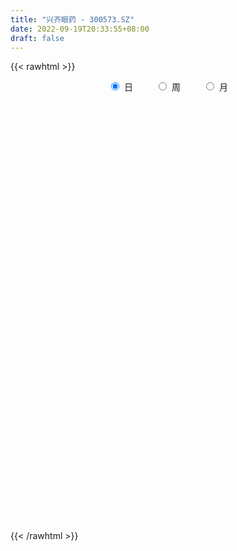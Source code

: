 ```yaml
---
title: "兴齐眼药 - 300573.SZ"
date: 2022-09-19T20:33:55+08:00
draft: false
---
```

{{< rawhtml >}}
    <div style="text-align: center">
        <label style="padding: 1rem;"><input style="margin-right: .5rem" type="radio" name="period" value="D" checked onclick="period_change(this)">日</label>
        <label style="padding: 1rem;"><input style="margin-right: .5rem" type="radio" name="period" value="W" onclick="period_change(this)">周</label>
        <label style="padding: 1rem;"><input style="margin-right: .5rem" type="radio" name="period" value="M" onclick="period_change(this)">月</label>
    </div>
    <div id="chart" style="height: 700px;"></div> 
    <script type="text/javascript">
        const D_v = [24278.62,27403.88,22390.5,18226.17,29259.03,19422.0,16512.83,14127.77,18237.0,18606.65,17921.48,17241.17,18706.55,12387.3,23196.75,16537.54,16313.87,18513.68,18037.5,14238.12,10811.26,10021.44,7738.37,8965.63,12292.12,21521.4,19040.63,21059.08,10794.51,10796.98,11995.49,7353.4,6826.49,14342.17,14096.0,14422.26,11897.91,10343.29,26612.38,13583.43,9169.3,9070.4,18069.52,16198.92,12172.81,19866.27,17238.64,12653.99,7080.07,11488.09,11142.8,9656.0,14459.75,14991.57,10852.12,9545.82,7598.33,20189.05,11340.67,20892.75,18007.44,19101.15,12546.24,17806.6,12504.0,13322.43,14177.43,9481.57,9754.31,11641.95,10841.78,19633.99,19566.64,16676.34,15835.78,21634.61,36514.54,20148.63,18488.87,18770.87,41380.71,22756.86,24921.7,20546.15,17607.29,17479.07,21049.33,18068.87,20474.26,14241.25,12485.74,16087.71,15536.13,11320.93,16260.16,18947.99,19058.58,17505.16,19657.64,48440.8,61768.98,31283.57,28828.24,30218.15,19689.44,25519.06,16964.54,16655.17,16463.76,13855.97,20560.96,32884.16,29423.84,26548.62,25599.02,32501.3,33133.29,21114.6,18592.11,16072.08,12346.08,20247.11,18177.68,13167.78,15520.96,18870.91,10625.31,13504.0,14599.2,9019.93,8367.42,9758.65,12530.22,9714.89,14516.05,8891.24,8196.39,6791.0,8473.0,11712.95,15001.52,9445.12,21930.46,19976.27,17830.09,15733.77,18523.0,16363.97,20096.76,18488.69,10922.35,11529.09,11505.4,12782.24,36619.27,39831.15,28410.1,17137.0,26160.22,39824.15,25971.07,19976.52,14406.45,32026.2,23729.0,17368.87,12639.04,12766.53,12405.01,24236.27,26849.07,19222.3,11832.6,17603.63,15606.09,10898.36,12046.9,22403.45,12842.04,9527.97,12902.16,11701.03,17456.08,10057.36,14083.51,9539.94,14080.31,7106.29,7892.66,10309.89,6923.53,17827.48,10835.24,10870.0,9688.7,13636.0,7462.3,13385.75,7041.08,16048.3,10685.61,77864.27,44869.13,51925.97,23667.52,33792.7,25889.49,15611.88,12376.87,14078.33,11403.47,15135.15,21618.21,17855.98,17865.87,14505.63,18005.35,18573.14,12986.64,15601.62,17447.87,45765.61,33731.65,18417.6,19199.4,24059.88,18354.71,13998.16,12947.06,18499.76,15564.07,19319.22,13930.59,11821.4,9734.16,10215.17,9558.36,8291.63,13686.0,16215.22,12902.04,33359.96,27867.78,57497.3,50341.79,24379.06,62101.17,63443.07,36025.0,32023.15,26478.81,20942.91,17211.67,20702.04,17719.44,19549.94,17263.64,26512.46,45394.05,39859.9,20315.63,25130.56,46871.95,28710.6,28407.5,19774.08,18819.84,37469.69,21418.06,21983.91,26332.9,18741.7,22214.67,13545.11,20740.0,14899.0,13966.18,13735.0,18413.6,13985.51,48710.38,36200.53,27305.65,24943.22,17514.12,16660.05,17025.17,16811.98,14836.22,14366.81,13163.7,11783.34,31603.06,19691.81,15048.67,16517.29,11153.9,20340.32,39379.02,45120.82,44462.03,36437.13,24155.04,16646.17,13270.24,11705.25,40406.78,21405.91,13694.14,14518.03,12812.0,26477.59,14776.96,12359.1,11607.81,11761.29,14373.13,16481.24,12880.01,9538.88,7948.09,6822.19,6610.0,9443.57,20409.26,28360.96,26746.87,15538.72,21953.87,16369.89,15560.55,21391.55,20605.93,14756.44,9783.27,11628.76,11406.44,10953.32,11229.33,13143.25,14769.16,18406.13,18853.75,10097.78,21590.04,16666.03,20007.81,12523.64,10404.41,8739.67,23518.27,14595.94,15841.53,12666.02,11252.46,7526.17,12376.09,9240.0,15121.18,21537.97,23407.02,16081.53,13313.6,14094.78,10900.59,10301.78,16177.13,12980.29,17124.26,15375.06,9359.01,9641.0,12229.13,15654.35,18919.6,11096.02,7005.95,6209.36,11324.12,7755.78,6767.0,7768.0,6495.22,10978.21,15329.02,9018.45,31840.67,15922.22,14375.0,10756.85,11790.03,9935.7,9258.47,11164.8,13774.57,7803.81,18424.37,18717.72,9058.08,10066.83,9981.14,40404.12,42437.09,36724.25,37002.39,30806.62,37658.83,35935.18,25843.54,22847.01,18220.86,24702.17,18083.62,11171.04,16094.6,20327.97,20214.71,18241.77,15333.5,23476.0,21618.74,16166.88,24160.1,24918.14,37347.24,25479.11,23274.19,28350.42,23340.3,18464.23,15232.21,18920.32,13707.0,12878.7,17808.21,25110.32,19945.69,13596.81,11374.92,85631.56,63967.2,47368.9,35072.81,24194.37,18993.0,19705.42,82551.99,112201.75,52648.52,43785.21,29325.73,36515.78,22025.63,32405.22,27099.99,39666.07,24103.67,36666.45,21279.13,60635.97,31366.96,30202.87,30965.82,25995.86,19348.16,17710.23,25515.92,20172.56,20999.8,14291.6,32976.2,21613.48,40891.69,41396.31,27470.0,26417.97,37033.27,24865.6,16732.98,15323.72,13177.36,12798.6,24716.12,20014.23,14949.0,20665.01,12300.3,21011.82,24689.02,15905.49,15434.88,15044.95,14928.58,10289.38,31697.55,16752.62,9663.0,14252.18,9596.34,9323.42]
const D_histogram = [0.0,0.1857094017,0.148998427,-0.0465963074,0.0674436962,-0.047304473,-0.3765489046,-0.3020037097,-0.3828326196,-0.7052706036,-0.5460701856,-0.7028241355,-0.6297872847,-0.7539871064,-1.1148353656,-1.1877382686,-1.0615084582,-0.875928861,-0.2045856409,0.1238486056,0.2090058059,0.1431229855,0.0641944128,0.0691486455,0.4498172383,0.6620898292,1.1116427393,1.4145078502,1.6063312513,1.4155341631,0.9202177913,0.7244096947,0.5883712898,0.0367367077,-0.7159191623,-1.4111707019,-1.5227911372,-1.2982096013,-0.4479679485,-0.0034495046,0.1807057322,0.2669096114,0.8105352064,1.2844104834,1.3453743545,0.9325873881,0.9743645983,0.4038339068,-0.0307339379,-0.5640013216,-0.9556692116,-1.2907584314,-1.679005612,-1.9085513645,-1.8977985497,-1.9075298607,-1.8939717918,-2.2036348838,-2.3985171968,-2.5389595677,-2.2728375666,-1.6757816993,-1.1310784019,-0.3745780769,0.094877811,0.4195825114,0.5813370873,0.5296831696,0.7120828614,0.5781690874,0.4520858423,0.7966150742,0.7321132948,0.8201081524,0.5172940876,0.6677107368,1.3136057966,1.4393125277,0.8761933722,0.1858227713,-1.0795026931,-1.5681001783,-1.8827351868,-1.9571445054,-1.6626635139,-1.1658476256,-0.7015304749,-0.3249966106,0.3508519296,0.6809367489,0.6675961304,0.4088247261,0.7197842653,0.7049185185,0.5673292163,0.4799923288,0.4506113847,0.3431974713,0.3978536571,1.7156308259,1.4310689968,0.9726282586,0.3025745488,-0.0189547311,-0.4465618541,-0.8342598743,-1.2321543215,-1.6063913121,-1.7714895158,-1.7972785125,-1.3180408258,-0.3803691517,0.6846717924,1.628563872,2.0687202948,3.0498690284,2.8732664129,2.9935229945,2.8680744019,2.5861091605,2.1364334073,1.5831125674,1.0163919961,0.6052343993,-0.0264788481,-0.802823253,-1.2954407605,-1.4436011964,-1.5192442853,-1.5681721475,-1.479982744,-1.254132088,-1.0435146823,-1.071916831,-0.8722282929,-0.8450199127,-0.7735330509,-0.6252235847,-0.3221555498,-0.0042494587,0.3324666035,0.5157827934,1.1461029262,1.7050444113,2.2415817331,2.6466020518,2.9814930367,3.0853423065,2.93809107,2.8406086042,2.577035882,2.1400849633,1.6609933769,1.4748463593,2.0919957325,3.1697720598,3.3518988938,3.168613929,2.8984428002,2.8308968523,2.8012872797,2.1805261085,1.6303524956,1.632008442,0.7172496501,0.1984980367,-0.0414734897,-0.4392903894,-0.6384939524,0.0364195067,-0.0321821292,-0.3155225262,-0.6451325702,-0.6091084018,-0.7171071145,-0.8410721288,-0.7943213948,-0.38849172,-0.3255426882,-0.4251793243,-0.0308541069,0.3353021847,-0.0643155441,-0.4473687881,-0.2245808316,-0.069743216,-0.1294648384,-0.1766525082,-0.4211534409,-0.6689739689,-1.1309119728,-2.2337772015,-2.6741588046,-2.7186294501,-2.1477679756,-1.2590163881,-0.7680368555,-0.9900642914,-1.036912744,-0.3845733958,-0.0829180052,-1.7174295533,-2.9653307605,-4.1961267775,-4.8526359283,-5.5115126356,-5.5325441034,-5.3615215341,-4.9749710729,-4.4105642452,-3.8410070859,-3.317404266,-2.8207938197,-2.4111216052,-1.7483652951,-1.331072013,-0.8522607963,-0.6790517794,-0.6844988549,-0.6941411301,-0.981293984,-1.5144402272,-1.1531166772,-0.8396977011,-0.4731794581,0.0074027355,0.2911229194,0.4614442659,0.4575353778,0.896883594,1.1524684167,1.3674700997,1.5720036978,1.5597509717,1.4955001202,1.2103553316,1.0657054535,0.9817218825,0.7298822081,0.8087593471,0.8094238141,1.21675907,1.0258698176,1.5123887549,1.4340870149,1.1270471934,2.0852196712,2.6901390336,2.9388010944,3.0765371462,2.8548222149,2.4122881403,1.8452201197,1.3487857382,1.1442110851,0.9551861327,0.7747048966,0.8178724024,1.3621286352,2.0343834502,2.2498482159,2.0024006139,2.4911079819,2.6607070635,2.312844573,2.1239474624,1.9925230937,0.9741135203,0.2052501016,-0.4611773033,-0.6834362491,-0.9044605094,-1.1180829304,-1.3292736605,-1.6186515689,-1.8928662422,-2.1363351756,-2.0384908347,-1.7476226273,-1.594647942,-0.7456151106,0.1369535615,0.6793429133,1.1514790205,1.3754322176,1.5904129794,1.4140948462,1.1989254902,1.022835071,0.9489758818,0.9377112765,0.717796837,1.2283246332,1.5946727161,1.739322566,1.8145176393,1.6236749511,1.1747475278,-0.1968527592,-1.7285245634,-2.7421398233,-2.9555708313,-2.8243975013,-2.7412387495,-2.618639363,-2.64536185,-1.766519747,-1.5427581827,-1.4212664896,-0.938150311,-0.6255339349,-0.2598852815,-0.0142278703,0.2161281524,0.1594820133,0.2114576057,-0.0641700386,-0.5905265358,-0.7224299472,-0.6929867898,-0.5828003833,-0.509416469,-0.4502983072,-0.4181488095,-0.0149854593,0.6072799713,1.2939412704,1.4185096068,1.0067835933,0.9840307273,0.5556411678,0.7901968574,0.9035103037,0.9826098777,0.727553976,0.7776512958,0.7408363564,0.6631895902,0.207044667,-0.5235223749,-1.2774729343,-1.9640779245,-2.530350096,-2.8491780847,-3.2583778749,-3.5332466619,-3.4136396549,-3.1920531109,-2.8240963441,-2.5119050428,-2.3806003464,-2.2237303487,-1.6774673521,-1.3184716076,-0.922272273,-0.5635414857,-0.1966764926,-0.0572857141,0.3682267481,0.6774279845,1.2565445633,1.4515027222,1.5268047994,1.5388267056,1.4291907711,1.3389657302,1.2440779108,0.8625030893,0.3294861989,0.3681920055,0.4885965383,0.3853868236,0.0323184617,-0.0772920634,0.2919788685,0.4710439665,0.5772289607,0.5459746105,0.5859614129,0.5982460138,0.4392738689,0.2166697704,0.0336427369,0.1031961521,0.0827591371,0.020840467,0.4332598798,0.6091985322,0.5082414658,0.4076204641,0.5483193037,0.3951345278,0.3973688314,0.3996293207,0.3345065178,0.3134017493,0.0273555958,-0.2004960845,-0.4790268193,-0.7876692493,-0.7876946332,0.0552611022,1.1359298059,1.8832418288,2.6838313317,2.9936491359,3.4826995878,3.5399736707,3.3646875736,3.1855561046,2.9614719074,2.427029794,2.0262326081,1.5654113942,1.1226571177,1.0194791354,1.1130808576,0.7380067923,0.4139021975,0.6732212103,1.182896767,1.3822876855,1.6863018419,1.437501783,0.6292509899,0.1851974967,0.3700723005,0.9073416089,1.003457534,1.3735078084,1.5391758194,1.0916594145,0.7945145276,0.805773026,0.8394274503,1.314849169,1.1700462888,0.6682260987,0.513058622,-1.4613104738,-3.0740354572,-3.4361647914,-3.2990600676,-2.5098413441,-2.0635761006,-1.5012373107,-3.1168867364,-4.9809462721,-6.0237145591,-6.4348190774,-6.5650398136,-6.5778288533,-6.2722459425,-5.5901476462,-4.9771465171,-4.3676179817,-3.7318478545,-2.987027989,-2.3216044788,-1.9863396784,-1.6783304813,-1.2069963201,-0.5863272853,-0.1010929406,0.173853457,0.3991889007,0.45370972,0.6193605444,0.7647980853,0.9673330292,1.4308734411,1.6213749943,2.0418740476,2.5128254319,2.7660894858,2.9418260671,2.6529157597,2.4124479069,2.1558432739,1.7515200055,1.5098526699,1.3321371918,1.2090817243,0.8878557655,0.7201647496,0.4203685209,0.1342156226,-0.2397339322,-0.2771444715,-0.3454477373,-0.4402332299,-0.4837419425,-0.3743035171,-0.3423632507,-0.0082560479,0.1761068766,0.2878176515,0.2357984967,0.1261039264,-0.0519299445]
const D_fast = [0.0,0.2321367521,0.2326753841,0.0254315729,0.1563325006,0.0297582132,-0.3936234446,-0.3945791772,-0.571116242,-1.0698718769,-1.0471890053,-1.3796489891,-1.4640589594,-1.7767555577,-2.4163126583,-2.7861501284,-2.9252974326,-2.9587000506,-2.3385032408,-1.9791068429,-1.8416981911,-1.8718002651,-1.9346802346,-1.9124388405,-1.4193159381,-1.04152089,-0.3140572951,0.3424347784,0.9358409923,1.0989274448,0.8336655209,0.818959848,0.8300142655,0.2875638603,-0.6440718003,-1.6921160153,-2.1844342349,-2.2844050994,-1.5461554337,-1.1024993659,-0.873167696,-0.720236414,0.0260229826,0.8210008804,1.2183083402,1.0386682208,1.3240365805,0.8544643657,0.4122130366,-0.2620546776,-0.8926398704,-1.5504186981,-2.3584172817,-3.0651008753,-3.528797698,-4.0154114741,-4.4753463532,-5.3359181661,-6.1304297783,-6.9056120411,-7.2076994317,-7.0295889892,-6.7676552922,-6.1047994864,-5.6116241459,-5.1820238175,-4.8749349698,-4.7941680951,-4.433747688,-4.4231191902,-4.4361809746,-3.8924979742,-3.7739714299,-3.4809495342,-3.6544400771,-3.3370957437,-2.3627992347,-1.8772643717,-2.2213351842,-2.8652500922,-4.4004512299,-5.2810737597,-6.0663925649,-6.6300880099,-6.7512728969,-6.5459189149,-6.256984383,-5.9616996713,-5.1981381488,-4.6978191422,-4.5442607281,-4.7008259509,-4.2099203454,-4.0485564625,-4.0443134607,-4.0116522659,-3.9283803639,-3.9499949094,-3.7958753094,-2.049190434,-1.9759850139,-2.1912686875,-2.7856787601,-3.1119467228,-3.6511943093,-4.247457298,-4.9533903257,-5.7292251442,-6.3371957269,-6.8123043518,-6.6625768715,-5.8199974853,-4.5837885932,-3.2327555456,-2.2754190491,-0.5318030583,0.0099109293,0.8785482595,1.4701182674,1.8346803161,1.9191129148,1.7615702167,1.4489476445,1.1890986475,0.5507656881,-0.4262845301,-1.2427622278,-1.7518229627,-2.2072771229,-2.648248022,-2.9300543045,-3.0177366705,-3.0679979354,-3.3643792918,-3.382747827,-3.5667944249,-3.6886908258,-3.6966872559,-3.4741581084,-3.1573143819,-2.7374816688,-2.4252197806,-1.5083739162,-0.5231713283,0.5737614267,1.6404322584,2.7206965025,3.5958813489,4.1831528799,4.7958225651,5.1765088135,5.2745791356,5.2107358935,5.3933004657,6.5334487719,8.4036681142,9.4237696717,10.0326381891,10.4870777604,11.1272560256,11.7979682729,11.7223386288,11.5797531398,11.9894111967,11.2539648174,10.7848377131,10.5344978142,10.0268583172,9.6680312661,10.3520496019,10.2754024336,9.9131814051,9.4222882186,9.3060352866,9.0187597952,8.6845267487,8.532697134,8.8414038788,8.8229672386,8.6170357713,9.003647462,9.4536292998,9.0379326851,8.543037244,8.7096799925,8.8470818042,8.7549939722,8.6636431754,8.3138538824,7.8987898622,7.1541238651,5.4928143361,4.3838930317,3.6597650237,3.6936845043,4.2676819948,4.5666523136,4.0971088048,3.7910321662,4.3472281655,4.6281540547,2.5642851183,0.5750512209,-1.7047764904,-3.5744446233,-5.6111994895,-7.0153669831,-8.1847247974,-9.0419171043,-9.5801513379,-9.9708459502,-10.2765941968,-10.4851822054,-10.6782903921,-10.4526254058,-10.368100127,-10.1023541093,-10.0989080373,-10.2754798266,-10.4586573843,-10.9911337342,-11.9028900342,-11.8298456535,-11.7263511027,-11.4781277241,-10.9956948467,-10.639193933,-10.3535115199,-10.2430365636,-9.5794674489,-9.0357655221,-8.4788963141,-7.8813617915,-7.5036767748,-7.1940525961,-7.176608552,-7.0548320666,-6.893385167,-6.9627542894,-6.6816873136,-6.4786668931,-5.7671418697,-5.7015636677,-4.8369475417,-4.556727528,-4.5820055511,-3.1025281555,-1.8250740347,-0.8417117003,0.065158638,0.5571492605,0.717687221,0.6119242303,0.4526862833,0.5341644015,0.5839359823,0.5971309704,0.8447665767,1.7295549683,2.9104056458,3.6883324656,3.941485017,5.0529693806,5.887745228,6.1180938807,6.4601836357,6.8268900405,6.0520088472,5.3344579539,4.5527362232,4.1596182151,3.7124788274,3.2193356738,2.6758265286,1.981785728,1.2343544941,0.4568017668,0.045023399,-0.1010140504,-0.3467013506,0.3159277031,1.2327347657,1.9449598458,2.7049657081,3.2727769596,3.8853609663,4.0625665446,4.1471285612,4.2267469097,4.3901316909,4.6132949048,4.5728296746,5.390438629,6.1554548909,6.7349353823,7.2637598655,7.4788359151,7.3235953737,5.9027818969,3.9389789518,2.2398287362,1.2875050204,0.712578975,0.1104280394,-0.4216324148,-1.1096953643,-0.672483198,-0.8344111795,-1.0682361087,-0.8196575079,-0.6634246155,-0.3627472825,-0.1206468388,0.163741222,0.1469655862,0.25180558,-0.039864574,-0.7138527051,-1.0263636033,-1.1701671434,-1.2056808327,-1.2596510357,-1.3131074507,-1.3854951553,-0.98607817,-0.2119927465,0.7981538702,1.2773496083,1.1173194931,1.3405743089,1.0510950414,1.4831999454,1.8223909676,2.147143011,2.0739756033,2.318485747,2.4668798968,2.5550305281,2.1506467716,1.289199136,0.215880343,-0.9617441283,-2.1606038238,-3.1917263337,-4.4155205926,-5.5737010451,-6.3075039518,-6.8839306855,-7.2219980047,-7.5377829641,-8.0016283544,-8.4006909439,-8.2737947853,-8.2444169427,-8.0787856763,-7.8609402605,-7.5432443904,-7.4181750405,-6.9006058912,-6.4220476587,-5.5287949391,-4.9709610997,-4.5139578226,-4.11722924,-3.8695674817,-3.6250510901,-3.4089194318,-3.5748684809,-4.0255138216,-3.8947600137,-3.6522063463,-3.6590693551,-4.0040581016,-4.1329916425,-3.6907259935,-3.3938999038,-3.1434076695,-3.0381683671,-2.8516912115,-2.6898451071,-2.7389987848,-2.9074354407,-3.08205179,-2.9866993367,-2.9864465675,-3.0431551208,-2.5224207381,-2.1941824526,-2.1680791525,-2.1667950382,-1.8890163727,-1.9434175166,-1.8418410052,-1.7396731857,-1.7211693591,-1.6639236904,-1.9431309449,-2.2211066463,-2.619394086,-3.1249538283,-3.3219028705,-2.4651318595,-1.1004807043,0.1176417757,1.5891891116,2.6474191997,4.0071445485,4.9494120492,5.6152978454,6.2325554027,6.7488391822,6.8211545174,6.9269154835,6.8574471181,6.6953571211,6.8470489226,7.2189208592,7.028348492,6.8077194466,7.235343762,8.0407435104,8.5857063502,9.3112959672,9.4218713541,8.7709333084,8.3731791893,8.6505720683,9.4146767789,9.7616570875,10.475084314,11.0255462799,10.8509447286,10.7524284736,10.9651302285,11.2086415154,12.0127755263,12.1604842183,11.8257205528,11.7988177317,9.4591210174,7.0778871698,5.8567166376,5.1690563445,5.330814732,5.2611859504,5.4482154126,3.0533443028,-0.0559518009,-2.6046487277,-4.6244580154,-6.395938705,-8.053184958,-9.3156635328,-10.031102148,-10.6623876483,-11.1447636083,-11.4419554447,-11.4438925765,-11.3588701859,-11.5201903052,-11.6317637284,-11.4621786472,-10.9880914337,-10.5281303242,-10.2097205624,-9.8845878935,-9.7166396442,-9.3961486838,-9.0595116214,-8.6151434202,-7.7938846481,-7.1980393464,-6.2670717812,-5.1679140389,-4.2231276136,-3.3119345155,-2.937615883,-2.5749717591,-2.2926155736,-2.2590588405,-2.1232630088,-1.9679441889,-1.7887292253,-1.8879912427,-1.8756410713,-2.0703451697,-2.3229441623,-2.7568272003,-2.8635238573,-3.0181890575,-3.2230328576,-3.3874770558,-3.3716145097,-3.425265056,-3.0932218652,-2.8648322215,-2.6811670337,-2.6742365643,-2.752405153,-2.94342151]
const D_slow = [0.0,0.0464273504,0.0836769572,0.0720278803,0.0888888044,0.0770626861,-0.01707454,-0.0925754674,-0.1882836224,-0.3646012733,-0.5011188197,-0.6768248535,-0.8342716747,-1.0227684513,-1.3014772927,-1.5984118598,-1.8637889744,-2.0827711896,-2.1339175999,-2.1029554485,-2.050703997,-2.0149232506,-1.9988746474,-1.981587486,-1.8691331765,-1.7036107192,-1.4257000344,-1.0720730718,-0.670490259,-0.3166067182,-0.0865522704,0.0945501533,0.2416429757,0.2508271526,0.0718473621,-0.2809453134,-0.6616430977,-0.986195498,-1.0981874852,-1.0990498613,-1.0538734282,-0.9871460254,-0.7845122238,-0.4634096029,-0.1270660143,0.1060808327,0.3496719823,0.450630459,0.4429469745,0.3019466441,0.0630293412,-0.2596602667,-0.6794116697,-1.1565495108,-1.6309991482,-2.1078816134,-2.5813745614,-3.1322832823,-3.7319125815,-4.3666524734,-4.9348618651,-5.3538072899,-5.6365768904,-5.7302214096,-5.7065019568,-5.601606329,-5.4562720571,-5.3238512647,-5.1458305494,-5.0012882775,-4.888266817,-4.6891130484,-4.5060847247,-4.3010576866,-4.1717341647,-4.0048064805,-3.6764050314,-3.3165768994,-3.0975285564,-3.0510728636,-3.3209485368,-3.7129735814,-4.1836573781,-4.6729435045,-5.0886093829,-5.3800712893,-5.5554539081,-5.6367030607,-5.5489900783,-5.3787558911,-5.2118568585,-5.109650677,-4.9297046107,-4.753474981,-4.611642677,-4.4916445947,-4.3789917486,-4.2931923807,-4.1937289665,-3.76482126,-3.4070540108,-3.1638969461,-3.0882533089,-3.0929919917,-3.2046324552,-3.4131974238,-3.7212360042,-4.1228338322,-4.5657062111,-5.0150258393,-5.3445360457,-5.4396283336,-5.2684603855,-4.8613194176,-4.3441393439,-3.5816720868,-2.8633554835,-2.1149747349,-1.3979561345,-0.7514288443,-0.2173204925,0.1784576493,0.4325556484,0.5838642482,0.5772445362,0.3765387229,0.0526785328,-0.3082217663,-0.6880328376,-1.0800758745,-1.4500715605,-1.7636045825,-2.0244832531,-2.2924624608,-2.510519534,-2.7217745122,-2.9151577749,-3.0714636711,-3.1520025586,-3.1530649232,-3.0699482724,-2.941002574,-2.6544768424,-2.2282157396,-1.6678203063,-1.0061697934,-0.2607965342,0.5105390424,1.2450618099,1.955213961,2.5994729315,3.1344941723,3.5497425165,3.9184541064,4.4414530395,5.2338960544,6.0718707779,6.8640242601,7.5886349602,8.2963591732,8.9966809932,9.5418125203,9.9494006442,10.3574027547,10.5367151672,10.5863396764,10.575971304,10.4661487066,10.3065252185,10.3156300952,10.3075845629,10.2287039313,10.0674207888,9.9151436883,9.7358669097,9.5255988775,9.3270185288,9.2298955988,9.1485099268,9.0422150957,9.0345015689,9.1183271151,9.1022482291,8.9904060321,8.9342608242,8.9168250202,8.8844588106,8.8402956835,8.7350073233,8.5677638311,8.2850358379,7.7265915375,7.0580518364,6.3783944738,5.8414524799,5.5266983829,5.334689169,5.0871730962,4.8279449102,4.7318015612,4.7110720599,4.2817146716,3.5403819815,2.4913502871,1.278191305,-0.0996868539,-1.4828228797,-2.8232032633,-4.0669460315,-5.1695870928,-6.1298388642,-6.9591899307,-7.6643883857,-8.267168787,-8.7042601107,-9.037028114,-9.250093313,-9.4198562579,-9.5909809716,-9.7645162542,-10.0098397502,-10.388449807,-10.6767289763,-10.8866534016,-11.0049482661,-11.0030975822,-10.9303168523,-10.8149557859,-10.7005719414,-10.4763510429,-10.1882339387,-9.8463664138,-9.4533654894,-9.0634277465,-8.6895527164,-8.3869638835,-8.1205375201,-7.8751070495,-7.6926364975,-7.4904466607,-7.2880907072,-6.9839009397,-6.7274334853,-6.3493362966,-5.9908145429,-5.7090527445,-5.1877478267,-4.5152130683,-3.7805127947,-3.0113785082,-2.2976729544,-1.6946009194,-1.2332958894,-0.8960994549,-0.6100466836,-0.3712501504,-0.1775739263,0.0268941743,0.3674263331,0.8760221957,1.4384842496,1.9390844031,2.5618613986,3.2270381645,3.8052493077,4.3362361733,4.8343669468,5.0778953268,5.1292078522,5.0139135264,4.8430544642,4.6169393368,4.3374186042,4.0051001891,3.6004372969,3.1272207363,2.5931369424,2.0835142337,1.6466085769,1.2479465914,1.0615428138,1.0957812041,1.2656169325,1.5534866876,1.897344742,2.2949479869,2.6484716984,2.948203071,3.2039118387,3.4411558092,3.6755836283,3.8550328375,4.1621139958,4.5607821749,4.9956128163,5.4492422262,5.855160964,6.1488478459,6.0996346561,5.6675035153,4.9819685594,4.2430758516,3.5369764763,2.8516667889,2.1970069482,1.5356664857,1.0940365489,0.7083470033,0.3530303809,0.1184928031,-0.0378906806,-0.102862001,-0.1064189686,-0.0523869304,-0.0125164271,0.0403479743,0.0243054646,-0.1233261693,-0.3039336561,-0.4771803536,-0.6228804494,-0.7502345666,-0.8628091434,-0.9673463458,-0.9710927107,-0.8192727178,-0.4957874002,-0.1411599985,0.1105358998,0.3565435816,0.4954538736,0.6930030879,0.9188806639,1.1645331333,1.3464216273,1.5408344512,1.7260435403,1.8918409379,1.9436021046,1.8127215109,1.4933532773,1.0023337962,0.3697462722,-0.342548249,-1.1571427177,-2.0404543832,-2.8938642969,-3.6918775746,-4.3979016606,-5.0258779213,-5.6210280079,-6.1769605951,-6.5963274331,-6.925945335,-7.1565134033,-7.2973987747,-7.3465678979,-7.3608893264,-7.2688326394,-7.0994756432,-6.7853395024,-6.4224638219,-6.040762622,-5.6560559456,-5.2987582528,-4.9640168203,-4.6529973426,-4.4373715703,-4.3550000205,-4.2629520192,-4.1408028846,-4.0444561787,-4.0363765633,-4.0556995791,-3.982704862,-3.8649438704,-3.7206366302,-3.5841429776,-3.4376526243,-3.2880911209,-3.1782726537,-3.1241052111,-3.1156945269,-3.0898954888,-3.0692057046,-3.0639955878,-2.9556806179,-2.8033809848,-2.6763206184,-2.5744155023,-2.4373356764,-2.3385520445,-2.2392098366,-2.1393025064,-2.055675877,-1.9773254396,-1.9704865407,-2.0206105618,-2.1403672666,-2.337284579,-2.5342082373,-2.5203929617,-2.2364105103,-1.7656000531,-1.0946422201,-0.3462299362,0.5244449608,1.4094383785,2.2506102719,3.046999298,3.7873672749,4.3941247234,4.9006828754,5.292035724,5.5727000034,5.8275697872,6.1058400016,6.2903416997,6.3938172491,6.5621225517,6.8578467434,7.2034186648,7.6249941253,7.984369571,8.1416823185,8.1879816927,8.2804997678,8.50733517,8.7581995535,9.1015765056,9.4863704605,9.7592853141,9.957913946,10.1593572025,10.3692140651,10.6979263573,10.9904379295,11.1574944542,11.2857591097,10.9204314912,10.1519226269,9.2928814291,8.4681164122,7.8406560761,7.324762051,6.9494527233,6.1702310392,4.9249944712,3.4190658314,1.810361062,0.1691011086,-1.4753561047,-3.0434175903,-4.4409545019,-5.6852411312,-6.7771456266,-7.7101075902,-8.4568645875,-9.0372657072,-9.5338506268,-9.9534332471,-10.2551823271,-10.4017641484,-10.4270373836,-10.3835740194,-10.2837767942,-10.1703493642,-10.0155092281,-9.8243097068,-9.5824764495,-9.2247580892,-8.8194143406,-8.3089458287,-7.6807394708,-6.9892170993,-6.2537605826,-5.5905316426,-4.9874196659,-4.4484588475,-4.0105788461,-3.6331156786,-3.3000813807,-2.9978109496,-2.7758470082,-2.5958058208,-2.4907136906,-2.457159785,-2.517093268,-2.5863793859,-2.6727413202,-2.7827996277,-2.9037351133,-2.9973109926,-3.0829018053,-3.0849658172,-3.0409390981,-2.9689846852,-2.910035061,-2.8785090794,-2.8914915655]
const D_data = [['2020-08-28', 144.3, 143.9, 138.0, 146.78],['2020-08-31', 144.02, 146.81, 144.02, 154.8],['2020-09-01', 145.57, 144.57, 140.88, 149.8],['2020-09-02', 144.83, 142.0, 137.33, 144.96],['2020-09-03', 142.01, 145.68, 140.0, 153.6],['2020-09-04', 142.31, 142.83, 137.72, 147.0],['2020-09-07', 142.5, 138.77, 137.9, 145.43],['2020-09-08', 140.89, 142.86, 135.3, 143.63],['2020-09-09', 140.02, 140.6, 136.1, 144.9],['2020-09-10', 141.77, 136.0, 135.51, 147.48],['2020-09-11', 137.0, 141.03, 136.0, 143.88],['2020-09-14', 142.66, 136.49, 134.49, 142.66],['2020-09-15', 135.0, 138.5, 130.5, 139.38],['2020-09-16', 140.0, 135.2, 134.0, 140.0],['2020-09-17', 133.5, 130.0, 126.49, 135.75],['2020-09-18', 131.3, 131.3, 129.55, 135.99],['2020-09-21', 132.29, 132.79, 130.84, 135.0],['2020-09-22', 131.95, 133.32, 131.01, 138.48],['2020-09-23', 134.3, 141.0, 132.52, 142.0],['2020-09-24', 139.52, 139.08, 136.23, 140.8],['2020-09-25', 138.2, 136.99, 134.7, 139.4],['2020-09-28', 137.43, 135.0, 133.15, 138.25],['2020-09-29', 135.0, 134.24, 132.73, 136.48],['2020-09-30', 135.0, 134.86, 133.1, 137.57],['2020-10-09', 136.3, 140.55, 134.08, 141.0],['2020-10-12', 142.0, 140.24, 139.16, 146.95],['2020-10-13', 140.19, 145.5, 138.61, 147.48],['2020-10-14', 144.99, 146.54, 143.43, 155.0],['2020-10-15', 145.76, 147.58, 145.0, 149.8],['2020-10-16', 145.99, 143.93, 142.01, 147.54],['2020-10-19', 143.94, 139.16, 139.0, 144.27],['2020-10-20', 140.99, 141.7, 138.6, 142.4],['2020-10-21', 143.3, 142.1, 140.5, 143.3],['2020-10-22', 143.0, 135.31, 135.19, 143.0],['2020-10-23', 135.31, 129.0, 127.28, 136.06],['2020-10-26', 130.62, 124.92, 124.41, 130.62],['2020-10-27', 124.6, 128.8, 123.0, 130.28],['2020-10-28', 128.0, 132.07, 127.0, 132.56],['2020-10-29', 130.0, 141.98, 128.51, 144.8],['2020-10-30', 143.0, 140.07, 139.29, 144.19],['2020-11-02', 142.0, 138.43, 136.32, 142.0],['2020-11-03', 138.73, 137.97, 134.41, 140.0],['2020-11-04', 138.1, 145.72, 136.52, 146.5],['2020-11-05', 147.29, 148.36, 144.63, 151.87],['2020-11-06', 148.77, 145.65, 141.33, 149.8],['2020-11-09', 146.0, 139.67, 139.43, 146.59],['2020-11-10', 140.71, 145.16, 138.61, 146.66],['2020-11-11', 145.0, 136.66, 136.27, 145.1],['2020-11-12', 136.99, 135.85, 135.0, 138.96],['2020-11-13', 136.63, 131.8, 131.3, 137.87],['2020-11-16', 131.14, 130.48, 129.33, 133.69],['2020-11-17', 130.19, 128.3, 127.55, 130.47],['2020-11-18', 128.3, 124.41, 124.18, 129.59],['2020-11-19', 124.25, 123.15, 120.78, 125.46],['2020-11-20', 123.0, 123.84, 120.52, 125.17],['2020-11-23', 123.28, 121.79, 120.0, 123.5],['2020-11-24', 121.18, 120.23, 119.51, 122.75],['2020-11-25', 120.0, 113.32, 112.22, 120.0],['2020-11-26', 114.47, 111.05, 110.02, 115.68],['2020-11-27', 112.93, 108.26, 106.0, 112.93],['2020-11-30', 109.17, 111.1, 107.0, 112.96],['2020-12-01', 110.52, 115.27, 109.99, 118.5],['2020-12-02', 117.3, 115.8, 114.89, 118.84],['2020-12-03', 115.8, 120.57, 115.69, 123.3],['2020-12-04', 120.67, 119.37, 117.98, 121.15],['2020-12-07', 119.68, 119.11, 119.0, 122.78],['2020-12-08', 119.0, 118.0, 116.0, 120.27],['2020-12-09', 118.88, 115.3, 115.02, 119.8],['2020-12-10', 113.99, 118.34, 113.0, 119.48],['2020-12-11', 118.89, 114.3, 113.66, 119.0],['2020-12-14', 115.85, 113.4, 112.3, 115.98],['2020-12-15', 114.2, 119.71, 113.31, 123.79],['2020-12-16', 118.0, 115.3, 111.0, 119.8],['2020-12-17', 115.29, 117.27, 114.82, 119.58],['2020-12-18', 118.0, 111.72, 111.48, 118.3],['2020-12-21', 110.0, 116.88, 108.63, 119.0],['2020-12-22', 117.0, 125.5, 116.44, 126.3],['2020-12-23', 125.27, 121.68, 120.86, 126.8],['2020-12-24', 122.15, 112.33, 112.0, 122.15],['2020-12-25', 110.59, 107.32, 106.86, 110.67],['2020-12-28', 108.0, 93.99, 93.68, 108.81],['2020-12-29', 96.75, 97.4, 95.02, 100.31],['2020-12-30', 98.54, 95.45, 92.97, 98.88],['2020-12-31', 93.99, 95.23, 93.41, 97.29],['2021-01-04', 95.16, 98.3, 95.11, 99.39],['2021-01-05', 97.94, 101.1, 97.58, 101.37],['2021-01-06', 99.82, 101.77, 99.18, 103.88],['2021-01-07', 101.03, 101.74, 99.41, 103.49],['2021-01-08', 100.71, 107.56, 100.71, 109.0],['2021-01-11', 107.73, 105.59, 103.15, 108.09],['2021-01-12', 106.04, 101.93, 100.86, 107.37],['2021-01-13', 101.6, 97.81, 96.0, 101.97],['2021-01-14', 97.3, 104.83, 97.03, 107.0],['2021-01-15', 107.0, 101.43, 100.5, 108.0],['2021-01-18', 101.44, 99.32, 98.82, 103.09],['2021-01-19', 98.8, 99.11, 97.57, 100.7],['2021-01-20', 99.12, 99.26, 97.8, 101.78],['2021-01-21', 100.34, 97.61, 96.5, 102.35],['2021-01-22', 97.61, 99.19, 94.6, 101.9],['2021-01-25', 100.0, 119.03, 98.7, 119.03],['2021-01-26', 118.5, 102.5, 100.37, 118.5],['2021-01-27', 102.08, 98.8, 96.5, 103.86],['2021-01-28', 96.99, 93.15, 92.8, 97.93],['2021-01-29', 94.15, 94.5, 88.0, 95.89],['2021-02-01', 93.5, 90.5, 90.0, 94.0],['2021-02-02', 87.29, 87.8, 85.96, 89.98],['2021-02-03', 87.24, 84.2, 84.2, 87.85],['2021-02-04', 83.1, 80.7, 79.17, 84.53],['2021-02-05', 81.03, 79.88, 79.4, 84.32],['2021-02-08', 81.4, 78.99, 78.28, 82.25],['2021-02-09', 79.37, 84.56, 77.83, 85.38],['2021-02-10', 84.06, 92.7, 83.73, 94.69],['2021-02-18', 92.0, 99.09, 91.92, 102.2],['2021-02-19', 102.0, 103.23, 99.28, 106.0],['2021-02-22', 105.7, 101.5, 101.0, 108.3],['2021-02-23', 99.88, 113.63, 99.88, 114.36],['2021-02-24', 112.29, 103.22, 101.69, 112.31],['2021-02-25', 104.31, 108.79, 104.31, 110.68],['2021-02-26', 106.1, 107.8, 105.3, 113.21],['2021-03-01', 109.0, 106.77, 105.17, 111.4],['2021-03-02', 106.98, 104.51, 103.11, 108.5],['2021-03-03', 103.78, 101.98, 100.0, 104.66],['2021-03-04', 102.98, 99.86, 98.45, 107.0],['2021-03-05', 98.91, 99.88, 97.0, 102.3],['2021-03-08', 102.4, 94.6, 93.58, 102.4],['2021-03-09', 94.71, 88.7, 87.0, 95.6],['2021-03-10', 89.9, 88.0, 87.3, 91.68],['2021-03-11', 88.2, 89.46, 87.6, 91.18],['2021-03-12', 90.13, 88.5, 86.5, 90.13],['2021-03-15', 89.26, 87.13, 85.77, 89.54],['2021-03-16', 88.44, 87.55, 85.59, 88.51],['2021-03-17', 88.0, 88.8, 86.66, 89.57],['2021-03-18', 88.99, 88.6, 87.31, 90.88],['2021-03-19', 87.49, 84.94, 84.84, 88.29],['2021-03-22', 84.89, 87.14, 83.0, 87.2],['2021-03-23', 87.05, 84.53, 84.0, 87.55],['2021-03-24', 83.66, 84.3, 82.7, 85.55],['2021-03-25', 83.08, 84.87, 82.01, 85.39],['2021-03-26', 85.89, 87.21, 83.7, 87.75],['2021-03-29', 87.22, 88.5, 86.82, 90.1],['2021-03-30', 87.67, 90.2, 87.31, 92.5],['2021-03-31', 89.76, 89.6, 89.16, 91.96],['2021-04-01', 89.56, 97.68, 88.95, 99.66],['2021-04-02', 97.69, 100.81, 97.69, 103.0],['2021-04-06', 100.01, 104.81, 100.01, 106.35],['2021-04-07', 104.81, 107.49, 104.01, 108.0],['2021-04-08', 107.0, 110.79, 106.43, 112.6],['2021-04-09', 111.13, 111.54, 110.01, 113.5],['2021-04-12', 113.13, 110.82, 110.0, 117.16],['2021-04-13', 109.01, 113.33, 109.01, 116.18],['2021-04-14', 112.68, 112.77, 111.0, 114.59],['2021-04-15', 113.27, 111.0, 109.5, 113.5],['2021-04-16', 112.32, 109.99, 108.78, 112.83],['2021-04-19', 109.14, 113.65, 108.24, 115.33],['2021-04-20', 113.65, 126.92, 113.01, 129.57],['2021-04-21', 128.14, 140.1, 127.1, 140.97],['2021-04-22', 138.76, 135.72, 131.3, 138.77],['2021-04-23', 136.31, 134.68, 132.1, 136.5],['2021-04-26', 136.51, 135.83, 131.0, 139.3],['2021-04-27', 134.6, 140.89, 130.1, 144.8],['2021-04-28', 140.49, 144.6, 138.6, 146.8],['2021-04-29', 142.5, 138.75, 138.12, 145.4],['2021-04-30', 139.89, 139.38, 137.74, 143.99],['2021-05-06', 141.02, 147.57, 139.01, 155.5],['2021-05-07', 147.04, 136.04, 135.88, 151.95],['2021-05-10', 138.08, 138.99, 136.22, 143.0],['2021-05-11', 139.18, 142.0, 135.11, 144.0],['2021-05-12', 141.56, 139.6, 137.5, 141.99],['2021-05-13', 137.16, 141.52, 137.16, 144.98],['2021-05-14', 141.0, 155.0, 140.64, 156.0],['2021-05-17', 153.0, 148.8, 144.0, 154.59],['2021-05-18', 147.93, 146.48, 141.74, 149.85],['2021-05-19', 145.74, 145.3, 143.3, 147.86],['2021-05-20', 143.72, 150.01, 143.03, 151.1],['2021-05-21', 149.76, 148.88, 142.8, 149.76],['2021-05-24', 150.66, 148.8, 144.45, 153.0],['2021-05-25', 148.79, 151.42, 147.26, 152.78],['2021-05-26', 152.09, 158.0, 150.34, 163.17],['2021-05-27', 158.55, 156.0, 154.65, 159.64],['2021-05-28', 156.01, 154.86, 153.36, 159.7],['2021-05-31', 155.17, 162.96, 155.13, 164.5],['2021-06-01', 163.78, 166.09, 159.5, 168.97],['2021-06-02', 166.5, 157.81, 156.03, 169.0],['2021-06-03', 158.51, 156.98, 154.5, 161.8],['2021-06-04', 157.02, 165.15, 157.02, 166.5],['2021-06-07', 165.48, 166.48, 161.0, 167.69],['2021-06-08', 164.9, 165.24, 164.0, 173.5],['2021-06-09', 165.25, 166.25, 163.38, 169.18],['2021-06-10', 165.0, 164.0, 163.37, 167.69],['2021-06-11', 164.0, 163.42, 158.12, 165.0],['2021-06-15', 162.94, 159.29, 159.08, 164.05],['2021-06-16', 160.29, 146.8, 146.56, 161.96],['2021-06-17', 147.75, 150.0, 147.75, 153.96],['2021-06-18', 149.78, 152.44, 148.6, 159.8],['2021-06-21', 151.47, 160.5, 150.25, 161.8],['2021-06-22', 159.0, 167.89, 159.0, 168.5],['2021-06-23', 170.35, 166.61, 165.5, 172.0],['2021-06-24', 167.43, 158.44, 157.64, 168.28],['2021-06-25', 157.75, 159.8, 157.75, 162.78],['2021-06-28', 159.83, 170.32, 158.5, 171.4],['2021-06-29', 172.01, 169.0, 164.01, 173.0],['2021-06-30', 167.0, 141.03, 135.2, 167.83],['2021-07-01', 138.89, 136.73, 131.0, 142.0],['2021-07-02', 132.11, 127.77, 121.0, 135.0],['2021-07-05', 124.38, 126.48, 123.0, 128.39],['2021-07-06', 127.6, 118.8, 116.95, 127.6],['2021-07-07', 119.19, 120.4, 117.58, 125.5],['2021-07-08', 121.88, 118.53, 117.47, 121.88],['2021-07-09', 117.0, 118.1, 114.5, 119.5],['2021-07-12', 118.35, 118.48, 114.8, 119.88],['2021-07-13', 118.99, 117.5, 115.83, 118.99],['2021-07-14', 116.62, 116.08, 114.56, 117.54],['2021-07-15', 115.99, 115.0, 111.8, 117.49],['2021-07-16', 116.91, 113.13, 111.3, 116.91],['2021-07-19', 112.46, 116.33, 111.84, 118.98],['2021-07-20', 116.35, 113.68, 112.77, 118.56],['2021-07-21', 114.58, 114.7, 113.37, 117.68],['2021-07-22', 114.44, 110.69, 109.57, 115.46],['2021-07-23', 110.31, 107.0, 106.71, 111.34],['2021-07-26', 108.5, 104.97, 102.08, 108.5],['2021-07-27', 104.86, 98.6, 98.51, 105.2],['2021-07-28', 99.7, 90.83, 87.92, 99.7],['2021-07-29', 92.72, 99.0, 92.4, 100.66],['2021-07-30', 98.0, 97.89, 94.2, 98.89],['2021-08-02', 98.01, 98.31, 92.91, 99.0],['2021-08-03', 98.89, 100.28, 97.16, 103.83],['2021-08-04', 100.0, 98.44, 96.0, 100.9],['2021-08-05', 99.5, 97.0, 95.71, 99.5],['2021-08-06', 96.0, 94.1, 93.0, 97.57],['2021-08-09', 94.84, 99.87, 94.18, 101.0],['2021-08-10', 100.96, 98.8, 96.31, 100.96],['2021-08-11', 100.94, 99.15, 96.33, 102.62],['2021-08-12', 98.97, 99.96, 97.63, 101.49],['2021-08-13', 99.46, 97.7, 97.11, 99.96],['2021-08-16', 97.97, 96.8, 96.26, 99.42],['2021-08-17', 96.5, 92.95, 92.5, 97.18],['2021-08-18', 93.83, 93.28, 91.6, 94.79],['2021-08-19', 93.28, 93.1, 92.02, 94.95],['2021-08-20', 92.83, 89.66, 89.06, 93.49],['2021-08-23', 90.22, 92.87, 88.88, 93.8],['2021-08-24', 92.0, 91.7, 90.06, 92.77],['2021-08-25', 92.67, 97.7, 89.8, 101.0],['2021-08-26', 98.86, 90.71, 90.1, 98.87],['2021-08-27', 99.0, 100.09, 98.7, 106.99],['2021-08-30', 98.52, 94.42, 92.28, 103.77],['2021-08-31', 92.98, 90.7, 90.2, 94.16],['2021-09-01', 90.31, 108.84, 88.62, 108.84],['2021-09-02', 110.8, 109.88, 104.0, 114.68],['2021-09-03', 108.0, 109.4, 105.02, 116.1],['2021-09-06', 108.35, 110.99, 107.0, 115.38],['2021-09-07', 110.99, 108.26, 106.5, 112.0],['2021-09-08', 108.0, 105.52, 104.02, 108.1],['2021-09-09', 105.08, 102.72, 102.0, 105.97],['2021-09-10', 101.4, 101.85, 100.3, 106.5],['2021-09-13', 101.38, 104.5, 100.6, 106.37],['2021-09-14', 104.07, 104.4, 103.95, 109.47],['2021-09-15', 103.33, 104.16, 101.33, 107.88],['2021-09-16', 103.82, 107.22, 102.99, 108.5],['2021-09-17', 107.23, 116.0, 103.0, 119.0],['2021-09-22', 113.8, 122.36, 113.8, 122.36],['2021-09-23', 120.0, 120.93, 118.0, 122.48],['2021-09-24', 121.8, 116.99, 114.4, 123.48],['2021-09-27', 118.09, 129.0, 116.26, 134.78],['2021-09-28', 128.0, 129.27, 124.97, 132.03],['2021-09-29', 129.0, 124.8, 124.8, 133.29],['2021-09-30', 128.0, 127.7, 125.14, 132.04],['2021-10-08', 128.0, 129.86, 126.02, 133.32],['2021-10-11', 128.27, 117.52, 116.8, 129.63],['2021-10-12', 117.47, 117.0, 114.48, 119.56],['2021-10-13', 115.26, 115.01, 110.0, 118.47],['2021-10-14', 115.97, 118.41, 115.48, 122.81],['2021-10-15', 117.2, 117.26, 113.83, 119.69],['2021-10-18', 116.4, 116.0, 111.11, 116.84],['2021-10-19', 114.54, 114.49, 113.35, 116.59],['2021-10-20', 114.1, 111.51, 108.57, 114.9],['2021-10-21', 111.11, 109.24, 108.13, 112.0],['2021-10-22', 111.4, 107.01, 106.81, 111.4],['2021-10-25', 107.59, 109.55, 107.1, 111.99],['2021-10-26', 109.54, 111.77, 108.55, 114.86],['2021-10-27', 111.87, 110.11, 106.9, 112.97],['2021-10-28', 116.5, 120.78, 112.0, 123.21],['2021-10-29', 121.8, 125.81, 117.0, 126.9],['2021-11-01', 125.81, 125.91, 122.0, 129.8],['2021-11-02', 125.65, 128.72, 123.16, 133.53],['2021-11-03', 127.72, 128.76, 127.4, 132.3],['2021-11-04', 128.48, 131.33, 127.66, 134.5],['2021-11-05', 134.0, 128.09, 126.67, 134.0],['2021-11-08', 127.5, 127.99, 125.02, 128.97],['2021-11-09', 127.57, 128.75, 126.9, 132.86],['2021-11-10', 129.0, 130.62, 127.1, 132.56],['2021-11-11', 132.0, 132.44, 128.48, 133.6],['2021-11-12', 132.79, 130.4, 127.0, 132.88],['2021-11-15', 128.0, 141.7, 127.03, 147.27],['2021-11-16', 142.0, 144.03, 139.55, 146.99],['2021-11-17', 144.55, 144.66, 140.0, 146.0],['2021-11-18', 144.77, 146.56, 142.53, 149.8],['2021-11-19', 147.02, 145.1, 143.34, 147.35],['2021-11-22', 145.09, 142.11, 139.2, 149.08],['2021-11-23', 141.5, 126.87, 126.12, 141.99],['2021-11-24', 126.76, 117.05, 115.0, 128.0],['2021-11-25', 117.39, 115.6, 111.15, 117.5],['2021-11-26', 114.0, 120.67, 113.36, 122.78],['2021-11-29', 118.9, 123.0, 117.54, 124.67],['2021-11-30', 122.95, 121.2, 120.4, 124.45],['2021-12-01', 122.0, 120.46, 117.77, 122.55],['2021-12-02', 120.46, 117.0, 116.6, 120.46],['2021-12-03', 122.0, 129.08, 120.3, 131.31],['2021-12-06', 129.28, 122.66, 122.6, 132.85],['2021-12-07', 122.66, 121.2, 119.2, 123.87],['2021-12-08', 122.41, 126.46, 122.01, 127.5],['2021-12-09', 126.46, 125.86, 123.64, 128.22],['2021-12-10', 127.28, 128.0, 126.0, 134.35],['2021-12-13', 128.0, 128.03, 124.3, 129.78],['2021-12-14', 126.97, 129.2, 126.97, 131.95],['2021-12-15', 130.75, 126.22, 125.18, 130.75],['2021-12-16', 126.22, 127.72, 125.63, 129.88],['2021-12-17', 126.96, 123.07, 120.08, 127.0],['2021-12-20', 123.43, 117.48, 117.44, 123.44],['2021-12-21', 119.5, 120.08, 117.28, 120.98],['2021-12-22', 120.51, 121.2, 118.4, 123.39],['2021-12-23', 121.09, 122.0, 120.4, 122.9],['2021-12-24', 122.5, 121.5, 119.36, 122.67],['2021-12-27', 120.1, 121.18, 119.55, 122.86],['2021-12-28', 121.36, 120.61, 118.82, 122.0],['2021-12-29', 119.91, 126.13, 119.5, 128.38],['2021-12-30', 126.0, 131.77, 123.0, 132.6],['2021-12-31', 133.0, 136.8, 130.5, 136.97],['2022-01-04', 136.0, 133.0, 130.13, 137.42],['2022-01-05', 131.27, 126.47, 126.25, 133.6],['2022-01-06', 126.01, 131.0, 124.86, 132.5],['2022-01-07', 130.6, 125.37, 124.14, 132.5],['2022-01-10', 124.0, 133.78, 124.0, 137.0],['2022-01-11', 135.4, 134.0, 133.0, 137.5],['2022-01-12', 134.56, 135.0, 132.83, 137.33],['2022-01-13', 134.69, 131.2, 130.3, 135.76],['2022-01-14', 131.2, 135.28, 128.1, 136.05],['2022-01-17', 135.89, 135.07, 132.34, 137.35],['2022-01-18', 134.46, 135.07, 133.02, 136.47],['2022-01-19', 133.99, 129.5, 128.35, 134.0],['2022-01-20', 129.06, 122.98, 122.8, 130.87],['2022-01-21', 123.0, 118.17, 117.33, 123.98],['2022-01-24', 117.51, 113.98, 111.8, 119.55],['2022-01-25', 113.98, 110.38, 108.8, 114.0],['2022-01-26', 111.47, 108.92, 107.8, 112.52],['2022-01-27', 109.0, 103.25, 102.32, 110.84],['2022-01-28', 104.11, 100.12, 99.59, 104.8],['2022-02-07', 102.01, 101.5, 99.23, 102.63],['2022-02-08', 102.35, 100.58, 98.59, 102.97],['2022-02-09', 100.59, 101.02, 99.12, 101.84],['2022-02-10', 101.02, 99.35, 98.3, 101.39],['2022-02-11', 99.0, 95.56, 94.5, 99.03],['2022-02-14', 95.08, 93.97, 93.16, 96.35],['2022-02-15', 94.0, 98.28, 93.27, 98.5],['2022-02-16', 99.5, 96.22, 95.62, 99.9],['2022-02-17', 95.59, 96.83, 95.59, 98.49],['2022-02-18', 95.99, 96.78, 95.5, 97.3],['2022-02-21', 95.81, 97.5, 95.03, 99.41],['2022-02-22', 96.09, 94.87, 94.0, 96.09],['2022-02-23', 95.09, 99.07, 95.09, 99.96],['2022-02-24', 98.5, 99.0, 97.5, 103.17],['2022-02-25', 99.72, 104.58, 99.72, 104.9],['2022-02-28', 104.13, 102.01, 100.67, 104.66],['2022-03-01', 103.0, 101.55, 101.0, 103.0],['2022-03-02', 101.8, 101.39, 97.0, 103.31],['2022-03-03', 101.92, 100.01, 98.78, 101.92],['2022-03-04', 99.0, 100.09, 98.65, 100.99],['2022-03-07', 99.69, 99.88, 97.47, 101.86],['2022-03-08', 101.0, 95.19, 95.0, 101.0],['2022-03-09', 95.39, 90.66, 86.83, 96.0],['2022-03-10', 92.76, 96.15, 92.75, 98.04],['2022-03-11', 94.58, 97.35, 94.01, 97.65],['2022-03-14', 97.0, 94.36, 94.35, 97.89],['2022-03-15', 93.99, 89.58, 89.55, 94.6],['2022-03-16', 91.74, 90.78, 85.23, 91.89],['2022-03-17', 90.91, 97.0, 90.91, 100.99],['2022-03-18', 97.01, 95.85, 95.38, 99.3],['2022-03-21', 96.55, 95.59, 94.18, 96.73],['2022-03-22', 95.73, 94.0, 92.9, 95.73],['2022-03-23', 94.23, 94.87, 91.0, 95.95],['2022-03-24', 94.49, 94.66, 92.38, 95.5],['2022-03-25', 94.79, 92.07, 92.03, 95.99],['2022-03-28', 91.75, 90.05, 89.6, 92.47],['2022-03-29', 89.9, 89.1, 88.55, 90.7],['2022-03-30', 90.47, 91.57, 88.6, 91.99],['2022-03-31', 91.0, 90.21, 87.92, 91.8],['2022-04-01', 90.2, 89.07, 87.61, 90.2],['2022-04-06', 88.88, 95.72, 87.8, 97.68],['2022-04-07', 95.72, 94.36, 93.36, 96.63],['2022-04-08', 94.6, 91.15, 91.01, 94.88],['2022-04-11', 90.9, 90.6, 89.8, 92.88],['2022-04-12', 89.67, 93.76, 89.1, 93.88],['2022-04-13', 92.44, 90.08, 90.08, 93.3],['2022-04-14', 91.0, 91.61, 90.6, 93.88],['2022-04-15', 91.65, 91.63, 90.51, 93.85],['2022-04-18', 91.66, 90.61, 89.7, 92.92],['2022-04-19', 90.61, 90.9, 89.49, 91.0],['2022-04-20', 89.44, 86.6, 86.5, 90.0],['2022-04-21', 86.61, 85.58, 82.36, 87.85],['2022-04-22', 85.99, 83.0, 82.22, 86.3],['2022-04-25', 81.7, 80.2, 78.5, 81.88],['2022-04-26', 79.5, 82.25, 79.0, 84.73],['2022-04-27', 88.99, 94.45, 87.0, 95.0],['2022-04-28', 93.02, 102.79, 92.22, 104.77],['2022-04-29', 103.0, 104.5, 102.0, 108.5],['2022-05-05', 103.5, 111.0, 101.33, 114.63],['2022-05-06', 109.0, 110.04, 107.2, 113.58],['2022-05-09', 108.08, 117.07, 108.03, 119.5],['2022-05-10', 115.5, 116.1, 111.32, 117.99],['2022-05-11', 115.0, 115.9, 113.21, 119.89],['2022-05-12', 115.0, 117.9, 114.56, 119.5],['2022-05-13', 118.98, 119.2, 116.58, 123.59],['2022-05-16', 119.2, 116.0, 115.8, 122.99],['2022-05-17', 115.8, 117.59, 114.11, 119.37],['2022-05-18', 118.0, 116.67, 116.35, 119.0],['2022-05-19', 114.97, 116.3, 114.2, 119.02],['2022-05-20', 117.0, 120.75, 116.38, 122.51],['2022-05-23', 120.35, 124.9, 119.88, 125.6],['2022-05-24', 123.75, 119.89, 118.81, 125.93],['2022-05-25', 119.01, 120.0, 118.29, 122.9],['2022-05-26', 119.66, 128.5, 118.55, 130.02],['2022-05-27', 130.15, 135.43, 128.92, 137.37],['2022-05-30', 136.58, 135.5, 133.18, 138.5],['2022-05-31', 134.05, 140.47, 132.05, 144.99],['2022-06-01', 142.44, 136.06, 135.58, 142.95],['2022-06-02', 133.0, 128.16, 126.88, 135.79],['2022-06-06', 128.77, 130.82, 128.5, 134.0],['2022-06-07', 130.0, 139.4, 129.29, 140.55],['2022-06-08', 137.99, 147.49, 136.76, 148.95],['2022-06-09', 145.0, 145.68, 143.5, 150.85],['2022-06-10', 145.77, 152.61, 145.02, 156.0],['2022-06-13', 150.13, 154.0, 146.89, 156.0],['2022-06-14', 152.18, 147.98, 146.3, 153.34],['2022-06-15', 147.62, 150.01, 146.56, 153.8],['2022-06-16', 149.0, 155.18, 147.02, 158.85],['2022-06-17', 155.0, 157.71, 151.66, 160.8],['2022-06-20', 157.75, 167.0, 156.23, 170.0],['2022-06-21', 166.5, 162.67, 158.5, 168.88],['2022-06-22', 161.76, 158.76, 158.11, 162.99],['2022-06-23', 160.34, 163.4, 158.56, 164.0],['2022-06-24', 163.5, 136.02, 131.51, 165.24],['2022-06-27', 135.66, 130.5, 129.0, 138.78],['2022-06-28', 130.3, 139.59, 127.5, 140.98],['2022-06-29', 138.89, 143.8, 136.39, 151.58],['2022-06-30', 144.64, 153.32, 144.64, 155.86],['2022-07-01', 156.5, 151.62, 148.82, 160.41],['2022-07-04', 150.9, 155.4, 150.16, 161.99],['2022-07-05', 154.16, 124.32, 124.32, 155.51],['2022-07-06', 121.48, 109.3, 104.5, 121.48],['2022-07-07', 106.9, 107.88, 104.3, 108.64],['2022-07-08', 108.79, 107.22, 104.1, 108.98],['2022-07-11', 105.57, 104.19, 103.45, 106.73],['2022-07-12', 104.0, 99.9, 99.22, 104.0],['2022-07-13', 99.22, 99.2, 98.61, 100.61],['2022-07-14', 99.0, 101.3, 97.85, 103.88],['2022-07-15', 100.51, 98.98, 98.22, 101.94],['2022-07-18', 97.4, 97.61, 95.01, 99.16],['2022-07-19', 97.05, 97.03, 96.61, 98.69],['2022-07-20', 96.5, 98.29, 96.5, 100.07],['2022-07-21', 97.12, 97.74, 96.6, 99.5],['2022-07-22', 97.46, 93.26, 91.38, 98.55],['2022-07-25', 92.59, 91.8, 91.02, 93.25],['2022-07-26', 91.85, 93.36, 89.89, 93.49],['2022-07-27', 93.06, 96.0, 92.5, 96.45],['2022-07-28', 95.94, 95.54, 94.01, 96.58],['2022-07-29', 95.0, 93.51, 92.75, 95.68],['2022-08-01', 93.0, 93.0, 91.3, 93.7],['2022-08-02', 92.0, 90.5, 88.93, 92.38],['2022-08-03', 90.46, 91.48, 90.23, 94.12],['2022-08-04', 91.01, 91.21, 90.25, 92.88],['2022-08-05', 91.2, 92.18, 91.01, 92.5],['2022-08-08', 91.93, 96.88, 91.6, 96.94],['2022-08-09', 97.0, 95.17, 94.13, 97.0],['2022-08-10', 94.8, 99.96, 94.0, 102.08],['2022-08-11', 100.65, 103.7, 99.6, 105.12],['2022-08-12', 103.7, 104.01, 101.52, 106.33],['2022-08-15', 103.32, 105.55, 102.05, 106.5],['2022-08-16', 105.5, 100.82, 99.54, 105.95],['2022-08-17', 100.16, 101.27, 98.08, 103.2],['2022-08-18', 100.21, 100.88, 99.78, 101.9],['2022-08-19', 100.23, 98.2, 97.91, 101.47],['2022-08-22', 98.34, 99.25, 96.99, 99.4],['2022-08-23', 98.5, 99.56, 97.3, 99.6],['2022-08-24', 99.39, 100.0, 99.0, 103.48],['2022-08-25', 100.0, 96.74, 95.52, 100.8],['2022-08-26', 96.99, 97.6, 96.75, 100.27],['2022-08-29', 93.0, 94.77, 90.3, 95.48],['2022-08-30', 96.38, 93.22, 92.7, 96.38],['2022-08-31', 93.99, 89.93, 89.86, 93.99],['2022-09-01', 90.35, 92.46, 89.35, 95.02],['2022-09-02', 93.19, 91.16, 90.28, 93.8],['2022-09-05', 91.16, 89.68, 88.4, 91.73],['2022-09-06', 89.05, 89.17, 88.3, 89.95],['2022-09-07', 88.88, 90.5, 87.87, 92.09],['2022-09-08', 91.0, 89.19, 89.0, 91.0],['2022-09-09', 89.84, 93.39, 89.6, 93.57],['2022-09-13', 92.8, 92.55, 91.08, 93.43],['2022-09-14', 91.11, 92.2, 90.54, 93.12],['2022-09-15', 92.19, 90.1, 89.2, 93.24],['2022-09-16', 90.05, 88.67, 88.5, 90.49],['2022-09-19', 88.57, 86.65, 86.0, 88.6]]
const W_v = [66.64,130.68,368.9,1934.87,3278.62,363945.3799999999,171217.87,80378.99,13997.09,132309.87,121407.9,149353.75,143800.12,143370.99,130772.04,178596.25,136410.47,52439.45,98790.28,60620.64,47900.55,39677.96,51862.54,46663.39,48962.77,32667.14,38198.05,47203.52,40241.26,56307.95,62535.0,51944.4,42880.24,38494.1,32677.05,26693.89,33196.5,30413.33,79213.35,62953.31,41352.59,40560.91,63744.93,71300.8,42126.18,62145.16,37989.66,46213.92,46741.16,22856.29,26285.88,25519.27,35395.0,30172.32,32936.37,14106.0,32209.01,47897.05,127734.0,43854.0,27592.2,11445.68,7652.02,24941.0,32711.46,27522.2,80506.0,62213.69,48143.78,73988.0,41313.79,37022.48,19844.0,42706.86,39042.5,48136.3,133800.16,39347.53,23295.48,29723.08,18978.65,19024.66,26944.0,19740.9,23230.46,65024.09,21395.62,11664.0,14633.19,45944.14,18623.89,19058.96,14115.15,10171.92,17473.1,17061.24,17779.0,19177.34,22007.23,50056.45,41269.21,33757.73,40444.23,31977.46,16553.57,22813.25,9739.93,18269.61,16560.0,20352.02,27325.74,17749.6,34172.4,49807.46,52967.81,50389.33,54313.21,48000.76,43786.91,185958.6,74191.93,217081.73,109343.29,192337.28,242134.15,141356.18,146614.5,91146.93,88543.84,130239.28,106606.05,128757.04,216305.18,163779.29,115149.61,134620.25,92472.82,121537.99,98531.88,107648.08,104842.21,65146.95,95652.22,85018.07,12764.6,64586.8,100688.24,71284.47,58074.26,116180.66,59839.58,64517.82,88172.64,41900.24,56206.67,71329.89,95893.86,82285.24,69893.96,104564.03,67533.56,92417.67,59552.71,111000.32,134585.2,202743.26,141529.21,94194.05,79325.23,83732.13,106960.54,70181.76,39306.25,39025.14,33853.51,100403.72,61542.66,60234.48,91506.93,71242.39,86254.03,56877.46,81341.14,107595.68,102193.93,69474.12,66420.2,58434.23,94973.65,66973.63,148315.28,116701.58,85405.73,88069.31,77914.43,26725.44,12292.12,83212.6,54613.55,76859.27,64680.95,68327.06,61102.24,69566.62,79965.43,58377.69,82554.53,115557.52,109605.42,94678.82,69671.76,91429.53,200539.74,95291.97,67301.09,55972.46,130940.32,80010.73,73120.38,49391.11,46867.68,78066.32,68450.83,72542.29,134779.76,126338.41,55755.2,79415.72,91113.69,67718.72,66200.14,48929.09,46456.25,51213.83,201393.28,111338.46,80091.14,81936.63,130964.35,88559.21,79135.04,51485.32,147842.3,236290.09,117358.58,126439.53,85306.09,123764.13,18819.84,125946.26,85364.96,131045.02,103448.21,70962.05,94014.73,185739.32,106183.48,88907.67,64878.29,53670.41,91570.66,69423.03,78165.95,61501.5,85613.73,75193.8,61882.12,81682.26,64692.28,71015.75,67540.1,39062.21,49588.9,62137.89,52905.85,67778.55,139613.43,67809.01,140505.42,90379.4,98884.72,102592.36,118908.25,78546.44,155659.3,189596.28,310892.89,147372.35,182351.29,137879.67,98690.11,164347.68,120373.54,85655.31,94571.64,87395.34,50264.14,9323.42]
const W_histogram = [0.0,0.3190883191,1.014726309,2.2209438076,3.8645981577,4.3862160085,4.3644185571,4.1770090594,3.7233661638,3.21642694,2.739998679,2.509469828,2.0807758066,1.6496288275,1.2849255825,1.168872539,0.526048334,0.0692909985,-0.730156897,-1.4634223321,-1.8013630859,-2.0949772577,-2.1964138496,-2.1651591823,-2.4277930663,-2.7155687833,-2.7457481328,-2.6219471423,-2.5163817805,-2.2739877451,-1.9820739144,-1.9660210535,-2.1460364808,-2.066387835,-1.975976593,-1.8828844804,-1.6565980537,-1.3804416632,-0.9203466181,-0.6203397995,-0.4439206261,-0.258111875,-0.049404789,0.1519773601,0.194275465,0.2688579138,0.1625946427,0.1887732806,-0.0401577269,-0.2088484647,-0.2806849354,-0.4335519539,-0.6090603564,-0.7671114985,-0.7580446135,-0.715092911,-0.6011086647,-0.4644385596,-0.314549908,-0.4698414017,-0.6361710588,-0.6779964237,-0.6029473495,-0.4667762481,-0.2103011048,-0.0936892451,-0.0215008304,0.2603393676,0.4444281729,0.533610759,0.4029779137,0.3753475388,0.3433088003,0.3808798218,0.4369070727,0.5152475527,0.4095630968,0.3239682639,0.1960016,0.0241260544,-0.0131533224,-0.0961887668,-0.10249923,-0.1118478479,-0.0713015973,-0.1373768244,-0.1509934744,-0.1881080501,-0.1897130789,-0.1666303488,-0.1320949436,-0.0886996723,-0.0245931265,0.0300450272,-0.0371413896,-0.0539103203,-0.0106350243,0.0929193954,0.1979828475,0.3612127763,0.4270758219,0.4779011039,0.5085274854,0.5422361875,0.5270106486,0.4615657604,0.4110572725,0.3658778969,0.3530147688,0.309222422,0.2036009387,0.1817234569,0.2015805826,0.2377994692,0.2856620034,0.324898903,0.3833736438,0.3982748546,0.4307630204,0.7651507231,1.9083049324,4.0888835008,4.9166404354,5.5349364031,5.3917109815,4.167788333,3.175046756,2.2105508866,1.3335317664,1.2964762109,0.6195705856,0.9350079565,1.4791501854,1.5425161512,1.1719826166,1.3318375176,1.0858310387,1.5748227101,1.6943622111,1.6149658315,1.3443530045,0.8935355485,0.2869095294,-0.3734643323,-0.9937666123,-0.980449738,-0.4210372988,-0.4245631352,-0.6068294126,-0.9776191485,-1.2298406064,-1.3119487639,-1.4779735162,-1.8408769483,-1.9823193686,-2.2844517643,-2.9266325847,-2.7384009274,-2.5993715396,-1.827564781,-1.9252058028,-2.2309087969,-2.4589251008,-1.7840419406,-1.861115289,0.3620866048,0.6479664732,0.6048508764,0.7003861169,1.2986935138,1.344345821,0.9041303251,0.6392474339,0.1137822641,-0.3243625864,0.3261644308,0.884558064,0.9110216864,1.7135982707,3.9534813047,4.6365517635,4.5093415829,4.3333321242,5.4215849651,6.5391500159,8.5295075716,8.3878769963,8.0591077092,5.415305807,2.9445367682,-0.2803127525,-2.5540973862,-4.1533430161,-5.7425733331,-6.2450593044,-6.5248742063,-6.1365291969,-5.4831845989,-5.8539969335,-5.1746906947,-4.2113656413,-4.3509008422,-4.7885701956,-5.8655373876,-5.5700854863,-5.4497904113,-5.2742591507,-5.1774356025,-5.6139775857,-4.7907157579,-4.388145117,-4.0121067976,-3.8196198467,-4.3772735372,-3.614734334,-2.202601106,-0.8326743881,-0.356200503,-0.6847003567,-0.9999069481,-0.9159219596,0.1390076482,1.563731858,2.3583047901,4.3854587283,5.7931933555,6.2125943069,7.3995153107,7.3878706528,7.3809539712,7.6355947212,7.2563345294,5.8927869093,5.1407715185,2.2859799351,-0.3153853838,-2.3208783143,-3.9164974611,-5.3528208169,-6.2622960804,-6.3079913949,-6.5383511664,-5.6787647264,-4.2396147883,-3.5789511678,-2.0478603096,-0.8866378025,0.6042137043,1.6764992317,1.4844549341,0.6566086127,1.3260575624,1.8415984009,2.2313642689,3.3074797754,2.2526505848,2.008120264,1.6740817182,1.051938427,0.4938602123,1.0806705099,0.6460039607,0.9542780243,-0.014475634,-1.7928174719,-3.1203834,-3.7198404394,-3.4031099079,-3.3052970068,-3.2306105969,-3.0878374907,-3.0483398316,-3.0189181937,-2.6662798841,-2.2255727802,-2.3290748438,-0.8401162776,0.5522969721,2.040966031,3.0216236782,4.4635009544,4.707905227,6.202510572,7.1533594758,5.9875681389,5.9223342183,2.7077700081,-0.0107454791,-2.1149931589,-3.3381095867,-4.0380559137,-3.5243530118,-3.3945983169,-3.1720698706,-3.2685233109,-2.9991033982,-2.9511817933,-2.8655691337]
const W_fast = [0.0,0.3988603989,1.3481799661,3.1096334166,5.7194373061,7.337609159,8.4069163468,9.263759114,9.7409577593,10.0381252705,10.2466966793,10.6435352853,10.7350352155,10.7162954433,10.6728235939,10.8489886852,10.3376765637,9.8982419778,8.9162548581,7.8171338399,7.0288523147,6.2114938284,5.5609537741,5.0509186459,4.1813364953,3.2146685825,2.4980521997,1.9663664047,1.4428363213,1.1167334205,0.9131287725,0.4376763701,-0.2788481774,-0.7157964903,-1.1193793966,-1.4970084041,-1.6848714909,-1.7538255162,-1.5238171256,-1.3788952569,-1.31345624,-1.1921754577,-0.9958195689,-0.7564430797,-0.6655761087,-0.5237791814,-0.5893937918,-0.5160218338,-0.754992273,-0.9758951269,-1.1179028315,-1.3791578384,-1.7069313301,-2.0567603468,-2.2372046152,-2.3730261404,-2.4093190603,-2.3887585951,-2.3175074205,-2.5902592646,-2.9156316865,-3.1269561573,-3.2026439204,-3.183166881,-2.9792670139,-2.8860774655,-2.8192642584,-2.4723392185,-2.17714337,-1.9545580942,-1.984446461,-1.9182399512,-1.8644514896,-1.7316605127,-1.5664064936,-1.3592541254,-1.3625478071,-1.3671505741,-1.446116838,-1.61196087,-1.6525285774,-1.7596112134,-1.7915464842,-1.8288570641,-1.8061362128,-1.906555646,-1.9579206646,-2.0420622529,-2.0910955513,-2.1096704085,-2.1081587392,-2.0869383859,-2.0289801218,-1.9668307112,-2.0433024755,-2.0735489862,-2.0329324463,-1.9061481778,-1.7515890138,-1.4980558909,-1.3254238898,-1.1551233318,-0.9973650789,-0.82809733,-0.7115702068,-0.6616236548,-0.6093678246,-0.563077726,-0.4876871619,-0.4541739033,-0.5088951518,-0.4853417694,-0.415089498,-0.3194207441,-0.2001427091,-0.0796810838,0.074637068,0.1891069925,0.3292859134,0.8549612969,2.4751917393,5.6779911829,7.7349082263,9.7369382948,10.9416406186,10.7596650533,10.5606851653,10.1488270176,9.605190839,9.8922543362,9.3702413573,9.9194307173,10.8333604926,11.2823554961,11.2048176157,11.6976318962,11.7230831769,12.6057805259,13.1489105796,13.4732556579,13.538731082,13.3112975131,12.7763988764,12.0226589316,11.1539149985,10.9221194383,11.3762725529,11.2666059326,10.9326323022,10.3174377791,9.7577561695,9.3476608211,8.8121426897,7.9890200205,7.3519977581,6.4787524214,5.1049134547,4.6085448802,4.0977313831,4.4126469465,3.8337044739,2.9702742807,2.1275267015,2.3563993766,1.814047206,4.1277707509,4.5756422376,4.6837393599,4.9543711296,5.877351905,6.2590906674,6.0449077529,5.9398367201,5.4428171164,4.9235816193,5.6556497441,6.4351828933,6.6894019373,7.9203780893,11.1486314495,12.9908398491,13.9909650642,14.8982886366,17.3419377188,20.0942902736,24.2170247222,26.1723633959,27.8583710361,26.5683955857,24.8337607389,21.5388330301,18.6265240498,15.9889426659,12.9640690156,10.9003182182,8.9892847648,7.8434974749,7.1260459233,5.2917343552,4.6773679203,4.5878515634,3.360591152,1.7257792496,-0.8175722893,-1.9146417595,-3.1567942873,-4.2998278144,-5.4973631668,-7.3373995464,-7.7118166581,-8.4062822965,-9.0332706765,-9.7956886873,-11.447660762,-11.5888051424,-10.7273221908,-9.56556407,-9.1781403107,-9.6778152535,-10.2429985819,-10.3879940833,-9.2983125635,-7.4826553891,-6.0985062595,-2.9749876393,-0.1189546732,1.853594855,4.8903946864,6.7257176918,8.5640395029,10.7275789333,12.1624023738,12.272051481,12.8052289698,10.5219323702,7.8417207053,5.2560081963,2.6812646842,-0.0932638759,-2.5683131594,-4.1910063227,-6.0559538857,-6.6160586273,-6.2368123863,-6.4708865578,-5.451760777,-4.5121977205,-2.8702927876,-1.3788824524,-1.1998130164,-1.8635071847,-0.8625438443,0.1133965944,1.0610035296,2.9639889799,2.4723224355,2.7298221807,2.8143040645,2.4551453801,2.0205322184,2.8775101434,2.6043445845,3.1511881541,2.1788155873,-0.0477306185,-2.1553923966,-3.6848095459,-4.2188564914,-4.9473678419,-5.6803340813,-6.3095203478,-7.0321076466,-7.757415557,-8.0713472184,-8.1870333097,-8.8728040841,-7.5938745874,-6.0633870947,-4.0644765281,-2.3284129613,0.2293395535,1.6507201329,4.6959531209,7.4351418937,7.7662425914,9.1815922254,6.6439705173,3.9227686603,1.2897726907,-0.7678711338,-2.4773314392,-2.8447167903,-3.5636116746,-4.1341006959,-5.0476849639,-5.5280409008,-6.2179147442,-6.8486943681]
const W_slow = [0.0,0.0797720798,0.333453657,0.8886896089,1.8548391484,2.9513931505,4.0424977898,5.0867500546,6.0175915955,6.8216983305,7.5066980003,8.1340654573,8.6542594089,9.0666666158,9.3878980114,9.6801161462,9.8116282297,9.8289509793,9.6464117551,9.280556172,8.8302154006,8.3064710861,7.7573676237,7.2160778282,6.6091295616,5.9302373658,5.2438003326,4.588313547,3.9592181019,3.3907211656,2.895202687,2.4036974236,1.8671883034,1.3505913446,0.8565971964,0.3858760763,-0.0282734371,-0.373383853,-0.6034705075,-0.7585554574,-0.8695356139,-0.9340635827,-0.9464147799,-0.9084204399,-0.8598515736,-0.7926370952,-0.7519884345,-0.7047951144,-0.7148345461,-0.7670466623,-0.8372178961,-0.9456058846,-1.0978709737,-1.2896488483,-1.4791600017,-1.6579332294,-1.8082103956,-1.9243200355,-2.0029575125,-2.1204178629,-2.2794606276,-2.4489597336,-2.5996965709,-2.7163906329,-2.7689659091,-2.7923882204,-2.797763428,-2.7326785861,-2.6215715429,-2.4881688531,-2.3874243747,-2.29358749,-2.2077602899,-2.1125403345,-2.0033135663,-1.8745016781,-1.7721109039,-1.6911188379,-1.642118438,-1.6360869244,-1.639375255,-1.6634224467,-1.6890472542,-1.7170092162,-1.7348346155,-1.7691788216,-1.8069271902,-1.8539542027,-1.9013824724,-1.9430400597,-1.9760637956,-1.9982387136,-2.0043869953,-1.9968757385,-2.0061610859,-2.0196386659,-2.022297422,-1.9990675732,-1.9495718613,-1.8592686672,-1.7524997117,-1.6330244357,-1.5058925644,-1.3703335175,-1.2385808554,-1.1231894153,-1.0204250971,-0.9289556229,-0.8407019307,-0.7633963252,-0.7124960905,-0.6670652263,-0.6166700807,-0.5572202133,-0.4858047125,-0.4045799867,-0.3087365758,-0.2091678621,-0.101477107,0.0898105738,0.5668868069,1.5891076821,2.8182677909,4.2020018917,5.5499296371,6.5918767203,7.3856384093,7.938276131,8.2716590726,8.5957781253,8.7506707717,8.9844227608,9.3542103072,9.739839345,10.0328349991,10.3657943785,10.6372521382,11.0309578157,11.4545483685,11.8582898264,12.1943780775,12.4177619646,12.489489347,12.3961232639,12.1476816108,11.9025691763,11.7973098516,11.6911690678,11.5394617147,11.2950569276,10.987596776,10.659609585,10.2901162059,9.8298969689,9.3343171267,8.7632041856,8.0315460395,7.3469458076,6.6971029227,6.2402117275,5.7589102768,5.2011830775,4.5864518023,4.1404413172,3.6751624949,3.7656841461,3.9276757644,4.0788884835,4.2539850127,4.5786583912,4.9147448464,5.1407774277,5.3005892862,5.3290348522,5.2479442056,5.3294853133,5.5506248293,5.7783802509,6.2067798186,7.1951501448,8.3542880856,9.4816234814,10.5649565124,11.9203527537,13.5551402577,15.6875171506,17.7844863996,19.7992633269,21.1530897787,21.8892239707,21.8191457826,21.180621436,20.142285682,18.7066423487,17.1453775226,15.5141589711,13.9800266718,12.6092305221,11.1457312887,9.852058615,8.7992172047,7.7114919942,6.5143494453,5.0479650984,3.6554437268,2.292996124,0.9744313363,-0.3199275643,-1.7234219607,-2.9211009002,-4.0181371795,-5.0211638789,-5.9760688406,-7.0703872249,-7.9740708084,-8.5247210849,-8.7328896819,-8.8219398076,-8.9931148968,-9.2430916338,-9.4720721237,-9.4373202117,-9.0463872472,-8.4568110496,-7.3604463676,-5.9121480287,-4.358999452,-2.5091206243,-0.6621529611,1.1830855317,3.091984212,4.9060678444,6.3792645717,7.6644574513,8.2359524351,8.1571060891,7.5768865106,6.5977621453,5.2595569411,3.693982921,2.1169850722,0.4823972806,-0.937293901,-1.997197598,-2.89193539,-3.4039004674,-3.625559918,-3.4745064919,-3.055381684,-2.6842679505,-2.5201157973,-2.1886014067,-1.7282018065,-1.1703607393,-0.3434907954,0.2196718508,0.7217019167,1.1402223463,1.403206953,1.5266720061,1.7968396336,1.9583406238,2.1969101298,2.1932912213,1.7450868534,0.9649910034,0.0350308935,-0.8157465835,-1.6420708352,-2.4497234844,-3.2216828571,-3.983767815,-4.7384973634,-5.4050673344,-5.9614605294,-6.5437292404,-6.7537583098,-6.6156840668,-6.105442559,-5.3500366395,-4.2341614009,-3.0571850941,-1.5065574511,0.2817824178,1.7786744526,3.2592580071,3.9362005092,3.9335141394,3.4047658496,2.570238453,1.5607244745,0.6796362216,-0.1690133577,-0.9620308253,-1.779161653,-2.5289375026,-3.2667329509,-3.9831252343]
const W_data = [['2016-12-09', 6.19, 8.17, 6.19, 8.17],['2016-12-16', 8.99, 13.17, 8.99, 13.17],['2016-12-23', 14.49, 21.21, 14.49, 21.21],['2016-12-30', 23.33, 34.16, 23.33, 34.16],['2017-01-06', 37.58, 50.02, 37.58, 50.02],['2017-01-13', 50.0, 45.49, 44.76, 54.55],['2017-01-20', 44.8, 44.05, 40.65, 44.99],['2017-01-26', 43.8, 45.49, 43.09, 45.51],['2017-02-03', 45.55, 44.38, 44.28, 45.55],['2017-02-10', 44.8, 44.81, 44.61, 47.9],['2017-02-17', 44.84, 45.94, 44.84, 48.85],['2017-02-24', 45.59, 50.33, 42.55, 50.33],['2017-03-03', 49.81, 49.1, 47.49, 49.81],['2017-03-10', 48.91, 49.5, 48.72, 53.49],['2017-03-17', 49.89, 50.67, 49.05, 53.65],['2017-03-24', 50.49, 54.83, 50.11, 56.98],['2017-03-31', 55.2, 48.24, 46.78, 55.9],['2017-04-07', 47.65, 49.23, 47.61, 51.2],['2017-04-14', 47.2, 42.65, 42.48, 47.2],['2017-04-21', 40.88, 39.79, 38.46, 40.9],['2017-04-28', 39.7, 41.82, 38.6, 42.22],['2017-05-05', 42.0, 40.32, 39.58, 42.0],['2017-05-12', 40.0, 41.08, 38.5, 41.57],['2017-05-19', 41.18, 41.87, 39.78, 43.54],['2017-05-26', 42.2, 36.7, 35.0, 42.44],['2017-06-02', 37.9, 33.72, 32.03, 38.42],['2017-06-09', 33.81, 34.69, 33.41, 35.26],['2017-06-16', 34.36, 35.42, 32.52, 35.71],['2017-06-23', 35.58, 34.36, 33.5, 35.79],['2017-06-30', 34.44, 35.62, 33.81, 36.34],['2017-07-07', 35.69, 36.43, 34.13, 38.38],['2017-07-14', 36.06, 32.6, 32.6, 36.41],['2017-07-21', 32.1, 28.35, 28.06, 32.52],['2017-07-28', 28.3, 29.87, 27.38, 30.49],['2017-08-04', 29.7, 29.0, 28.85, 30.97],['2017-08-11', 29.04, 28.07, 28.04, 29.35],['2017-08-18', 28.06, 29.21, 28.06, 30.12],['2017-08-25', 29.2, 29.95, 29.06, 30.14],['2017-09-01', 30.2, 33.26, 30.19, 33.49],['2017-09-08', 33.08, 32.6, 32.03, 34.24],['2017-09-15', 32.58, 31.8, 31.46, 33.42],['2017-09-22', 31.71, 32.49, 31.21, 33.18],['2017-09-29', 32.2, 33.59, 30.0, 33.92],['2017-10-13', 34.2, 34.52, 33.08, 35.48],['2017-10-20', 34.16, 33.2, 31.56, 34.4],['2017-10-27', 33.15, 33.99, 32.2, 34.46],['2017-11-03', 33.95, 31.7, 31.48, 33.95],['2017-11-10', 31.98, 33.18, 31.7, 33.89],['2017-11-17', 32.89, 29.39, 28.95, 33.84],['2017-11-24', 29.01, 28.86, 28.4, 30.8],['2017-12-01', 28.89, 29.11, 27.4, 29.15],['2017-12-08', 29.11, 27.07, 25.52, 29.11],['2017-12-15', 27.02, 25.33, 25.0, 27.07],['2017-12-22', 25.33, 23.92, 23.58, 25.36],['2017-12-29', 24.07, 24.8, 23.18, 24.98],['2018-01-05', 24.8, 24.55, 24.4, 24.97],['2018-01-12', 24.6, 25.09, 24.13, 25.53],['2018-01-19', 24.82, 25.36, 23.85, 26.94],['2018-01-26', 25.47, 25.71, 24.7, 28.0],['2018-02-02', 25.13, 21.26, 20.8, 25.38],['2018-02-09', 21.16, 19.49, 19.0, 21.4],['2018-02-14', 19.68, 19.62, 19.5, 20.41],['2018-02-23', 19.88, 20.3, 19.8, 20.45],['2018-03-02', 20.49, 20.83, 20.49, 21.44],['2018-03-09', 20.83, 22.74, 20.83, 22.75],['2018-03-16', 22.97, 21.48, 21.0, 23.28],['2018-03-23', 21.3, 20.99, 20.81, 24.84],['2018-03-30', 20.41, 24.28, 20.35, 24.64],['2018-04-04', 24.28, 24.22, 23.26, 25.88],['2018-04-13', 23.03, 23.8, 22.8, 25.69],['2018-04-20', 23.95, 20.96, 20.88, 24.2],['2018-04-27', 21.11, 21.8, 20.75, 22.94],['2018-05-04', 21.3, 21.55, 20.58, 22.0],['2018-05-11', 21.47, 22.42, 21.47, 23.7],['2018-05-18', 22.02, 22.94, 22.02, 23.49],['2018-05-25', 22.94, 23.69, 22.86, 24.04],['2018-06-01', 23.69, 21.42, 21.26, 26.04],['2018-06-08', 21.56, 21.2, 21.0, 22.35],['2018-06-15', 21.22, 20.06, 19.86, 21.49],['2018-06-22', 19.48, 18.55, 17.83, 19.71],['2018-06-29', 18.75, 19.44, 17.92, 19.48],['2018-07-06', 19.4, 18.26, 17.59, 19.4],['2018-07-13', 18.4, 18.66, 18.03, 19.08],['2018-07-20', 18.59, 18.25, 17.82, 18.79],['2018-07-27', 18.06, 18.64, 18.05, 18.88],['2018-08-03', 19.54, 16.9, 16.86, 20.38],['2018-08-10', 16.82, 16.97, 16.17, 17.0],['2018-08-17', 16.65, 16.14, 16.11, 17.23],['2018-08-24', 16.03, 16.06, 15.9, 16.54],['2018-08-31', 16.06, 16.01, 15.96, 18.12],['2018-09-07', 15.99, 15.91, 15.53, 16.51],['2018-09-14', 16.02, 15.86, 15.2, 16.15],['2018-09-21', 15.83, 16.08, 15.45, 16.2],['2018-09-28', 16.08, 16.0, 15.75, 16.23],['2018-10-12', 15.88, 14.15, 13.65, 15.88],['2018-10-19', 14.15, 14.23, 13.52, 14.41],['2018-10-26', 14.39, 14.74, 14.07, 15.02],['2018-11-02', 14.73, 15.64, 14.38, 15.68],['2018-11-09', 15.67, 16.06, 15.34, 16.27],['2018-11-16', 16.1, 17.47, 16.06, 17.86],['2018-11-23', 17.46, 16.93, 16.8, 18.1],['2018-11-30', 17.42, 17.18, 16.6, 18.12],['2018-12-07', 17.47, 17.32, 17.02, 18.43],['2018-12-14', 17.37, 17.75, 17.02, 18.33],['2018-12-21', 17.9, 17.43, 16.9, 17.94],['2018-12-28', 17.48, 16.81, 16.6, 17.93],['2019-01-04', 17.2, 16.88, 16.36, 17.2],['2019-01-11', 17.0, 16.86, 16.72, 17.38],['2019-01-18', 16.86, 17.27, 16.37, 17.38],['2019-01-25', 17.28, 16.88, 16.6, 17.37],['2019-02-01', 16.88, 15.8, 15.33, 17.8],['2019-02-15', 15.9, 16.56, 15.66, 16.75],['2019-02-22', 16.66, 17.14, 16.61, 17.25],['2019-03-01', 17.14, 17.59, 17.05, 18.11],['2019-03-08', 17.71, 18.1, 17.49, 19.02],['2019-03-15', 18.1, 18.41, 17.77, 19.38],['2019-03-22', 18.4, 19.15, 18.06, 20.18],['2019-03-29', 19.0, 19.08, 18.23, 19.95],['2019-04-04', 19.21, 19.74, 19.01, 19.97],['2019-04-12', 19.67, 25.0, 19.29, 26.35],['2019-04-19', 27.5, 40.27, 27.5, 40.27],['2019-04-26', 44.3, 64.86, 44.3, 64.86],['2019-04-30', 64.85, 60.0, 56.0, 64.85],['2019-05-10', 54.0, 66.0, 52.53, 73.61],['2019-05-17', 68.0, 62.83, 62.51, 72.6],['2019-05-24', 63.52, 50.28, 50.28, 63.76],['2019-05-31', 51.53, 51.11, 50.68, 58.9],['2019-06-06', 51.54, 49.41, 47.88, 53.5],['2019-06-14', 48.5, 48.09, 48.08, 52.84],['2019-06-21', 48.25, 58.4, 46.56, 60.44],['2019-06-28', 60.0, 50.45, 50.08, 60.12],['2019-07-05', 51.55, 63.8, 51.52, 63.8],['2019-07-12', 64.2, 71.28, 62.0, 84.0],['2019-07-19', 66.99, 69.48, 66.99, 79.15],['2019-07-26', 70.6, 65.71, 64.0, 70.99],['2019-08-02', 66.17, 74.25, 66.17, 78.99],['2019-08-09', 74.0, 71.4, 67.91, 76.5],['2019-08-16', 71.4, 83.89, 69.65, 85.8],['2019-08-23', 82.89, 83.83, 82.28, 91.33],['2019-08-30', 84.3, 84.44, 84.17, 97.0],['2019-09-06', 81.0, 84.0, 78.12, 89.0],['2019-09-12', 84.52, 82.44, 80.63, 90.0],['2019-09-20', 83.99, 79.87, 75.18, 83.99],['2019-09-27', 80.0, 77.5, 71.2, 83.3],['2019-09-30', 76.69, 75.73, 74.01, 77.8],['2019-10-11', 75.72, 82.95, 74.42, 84.99],['2019-10-18', 83.5, 92.48, 81.63, 96.9],['2019-10-25', 92.67, 88.27, 85.0, 95.0],['2019-11-01', 86.8, 86.77, 85.11, 91.99],['2019-11-08', 86.83, 83.9, 82.88, 94.88],['2019-11-15', 84.61, 84.4, 76.0, 88.6],['2019-11-22', 84.39, 86.15, 82.11, 90.18],['2019-11-29', 85.12, 84.8, 78.68, 91.0],['2019-12-06', 83.87, 81.0, 80.01, 84.2],['2019-12-13', 80.51, 82.24, 78.5, 83.86],['2019-12-20', 81.77, 78.6, 77.77, 83.82],['2019-12-27', 78.42, 70.88, 70.5, 79.49],['2020-01-03', 70.39, 78.88, 68.27, 79.69],['2020-01-10', 78.8, 78.01, 75.75, 79.95],['2020-01-17', 78.82, 87.56, 77.99, 90.79],['2020-01-23', 89.34, 77.84, 76.02, 89.43],['2020-02-07', 72.0, 73.25, 69.38, 78.49],['2020-02-14', 73.06, 71.59, 70.66, 74.44],['2020-02-21', 71.7, 83.04, 71.7, 86.48],['2020-02-28', 82.1, 74.33, 74.2, 88.0],['2020-03-06', 76.41, 108.92, 74.02, 108.92],['2020-03-13', 106.1, 92.4, 88.05, 111.4],['2020-03-20', 92.7, 90.01, 81.0, 95.5],['2020-03-27', 86.0, 93.01, 84.59, 98.1],['2020-04-03', 91.01, 102.63, 90.35, 102.63],['2020-04-10', 99.02, 99.19, 89.0, 102.88],['2020-04-17', 96.58, 93.65, 91.91, 103.1],['2020-04-24', 92.85, 95.3, 90.05, 96.5],['2020-04-30', 94.15, 90.95, 90.5, 97.54],['2020-05-08', 90.95, 90.1, 87.2, 90.95],['2020-05-15', 90.55, 105.08, 90.55, 112.0],['2020-05-22', 105.12, 108.47, 105.12, 119.5],['2020-05-29', 109.0, 104.92, 101.22, 115.13],['2020-06-05', 108.08, 118.81, 107.72, 129.38],['2020-06-12', 118.04, 148.32, 117.6, 151.58],['2020-06-19', 148.35, 141.3, 140.0, 153.0],['2020-06-24', 142.28, 137.6, 135.97, 148.32],['2020-07-03', 137.0, 141.15, 135.89, 148.82],['2020-07-10', 138.87, 165.0, 135.99, 165.0],['2020-07-17', 164.88, 177.98, 152.0, 186.04],['2020-07-24', 183.0, 205.5, 172.01, 226.7],['2020-07-31', 205.5, 192.98, 188.0, 207.92],['2020-08-07', 198.97, 198.65, 189.99, 213.0],['2020-08-14', 198.74, 169.9, 163.99, 212.5],['2020-08-21', 170.0, 164.62, 161.0, 180.5],['2020-08-28', 166.5, 143.9, 133.9, 169.5],['2020-09-04', 144.02, 142.83, 137.33, 154.8],['2020-09-11', 142.5, 141.03, 135.3, 147.48],['2020-09-18', 142.66, 131.3, 126.49, 142.66],['2020-09-25', 132.29, 136.99, 130.84, 142.0],['2020-09-30', 137.43, 134.86, 132.73, 138.25],['2020-10-09', 136.3, 140.55, 134.08, 141.0],['2020-10-16', 142.0, 143.93, 138.61, 155.0],['2020-10-23', 143.94, 129.0, 127.28, 144.27],['2020-10-30', 130.62, 140.07, 123.0, 144.8],['2020-11-06', 142.0, 145.65, 134.41, 151.87],['2020-11-13', 146.0, 131.8, 131.3, 146.66],['2020-11-20', 131.14, 123.84, 120.52, 133.69],['2020-11-27', 123.28, 108.26, 106.0, 123.5],['2020-12-04', 109.17, 119.37, 107.0, 123.3],['2020-12-11', 119.68, 114.3, 113.0, 122.78],['2020-12-18', 115.85, 111.72, 111.0, 123.79],['2020-12-25', 110.0, 107.32, 106.86, 126.8],['2020-12-31', 108.0, 95.23, 92.97, 108.81],['2021-01-08', 95.16, 107.56, 95.11, 109.0],['2021-01-15', 107.73, 101.43, 96.0, 108.09],['2021-01-22', 101.44, 99.19, 94.6, 103.09],['2021-01-29', 100.0, 94.5, 88.0, 119.03],['2021-02-05', 93.5, 79.88, 79.17, 94.0],['2021-02-10', 81.4, 92.7, 77.83, 94.69],['2021-02-19', 92.0, 103.23, 91.92, 106.0],['2021-02-26', 105.7, 107.8, 99.88, 114.36],['2021-03-05', 109.0, 99.88, 97.0, 111.4],['2021-03-12', 102.4, 88.5, 86.5, 102.4],['2021-03-19', 89.26, 84.94, 84.84, 90.88],['2021-03-26', 84.89, 87.21, 82.01, 87.75],['2021-04-02', 87.22, 100.81, 86.82, 103.0],['2021-04-09', 100.01, 111.54, 100.01, 113.5],['2021-04-16', 113.13, 109.99, 108.78, 117.16],['2021-04-23', 109.14, 134.68, 108.24, 140.97],['2021-04-30', 136.51, 139.38, 130.1, 146.8],['2021-05-07', 141.02, 136.04, 135.88, 155.5],['2021-05-14', 138.08, 155.0, 135.11, 156.0],['2021-05-21', 153.0, 148.88, 141.74, 154.59],['2021-05-28', 150.66, 154.86, 144.45, 163.17],['2021-06-04', 155.17, 165.15, 154.5, 169.0],['2021-06-11', 165.48, 163.42, 158.12, 173.5],['2021-06-18', 162.94, 152.44, 146.56, 164.05],['2021-06-25', 151.47, 159.8, 150.25, 172.0],['2021-07-02', 159.83, 127.77, 121.0, 173.0],['2021-07-09', 124.38, 118.1, 114.5, 128.39],['2021-07-16', 118.35, 113.13, 111.3, 119.88],['2021-07-23', 112.46, 107.0, 106.71, 118.98],['2021-07-30', 108.5, 97.89, 87.92, 108.5],['2021-08-06', 98.01, 94.1, 92.91, 103.83],['2021-08-13', 94.84, 97.7, 94.18, 102.62],['2021-08-20', 97.97, 89.66, 89.06, 99.42],['2021-08-27', 90.22, 100.09, 88.88, 106.99],['2021-09-03', 98.52, 109.4, 88.62, 116.1],['2021-09-10', 108.35, 101.85, 100.3, 115.38],['2021-09-17', 101.38, 116.0, 100.6, 119.0],['2021-09-24', 113.8, 116.99, 113.8, 123.48],['2021-09-30', 118.09, 127.7, 116.26, 134.78],['2021-10-08', 128.0, 129.86, 126.02, 133.32],['2021-10-15', 128.27, 117.26, 110.0, 129.63],['2021-10-22', 116.4, 107.01, 106.81, 116.84],['2021-10-29', 107.59, 125.81, 106.9, 126.9],['2021-11-05', 125.81, 128.09, 122.0, 134.5],['2021-11-12', 127.5, 130.4, 125.02, 133.6],['2021-11-19', 128.0, 145.1, 127.03, 149.8],['2021-11-26', 145.09, 120.67, 111.15, 149.08],['2021-12-03', 118.9, 129.08, 116.6, 131.31],['2021-12-10', 129.28, 128.0, 119.2, 134.35],['2021-12-17', 128.0, 123.07, 120.08, 131.95],['2021-12-24', 123.43, 121.5, 117.28, 123.44],['2021-12-31', 120.1, 136.8, 118.82, 136.97],['2022-01-07', 136.0, 125.37, 124.14, 137.42],['2022-01-14', 124.0, 135.28, 124.0, 137.5],['2022-01-21', 135.89, 118.17, 117.33, 137.35],['2022-01-28', 117.51, 100.12, 99.59, 119.55],['2022-02-11', 102.01, 95.56, 94.5, 102.97],['2022-02-18', 95.08, 96.78, 93.16, 99.9],['2022-02-25', 95.81, 104.58, 94.0, 104.9],['2022-03-04', 104.13, 100.09, 97.0, 104.66],['2022-03-11', 99.69, 97.35, 86.83, 101.86],['2022-03-18', 97.0, 95.85, 85.23, 100.99],['2022-03-25', 96.55, 92.07, 91.0, 96.73],['2022-04-01', 91.75, 89.07, 87.61, 92.47],['2022-04-08', 88.88, 91.15, 87.8, 97.68],['2022-04-15', 90.9, 91.63, 89.1, 93.88],['2022-04-22', 91.66, 83.0, 82.22, 92.92],['2022-04-29', 81.7, 104.5, 78.5, 108.5],['2022-05-06', 103.5, 110.04, 101.33, 114.63],['2022-05-13', 108.08, 119.2, 108.03, 123.59],['2022-05-20', 119.2, 120.75, 114.11, 122.99],['2022-05-27', 120.35, 135.43, 118.29, 137.37],['2022-06-02', 136.58, 128.16, 126.88, 144.99],['2022-06-10', 128.77, 152.61, 128.5, 156.0],['2022-06-17', 150.13, 157.71, 146.3, 160.8],['2022-06-24', 157.75, 136.02, 131.51, 170.0],['2022-07-01', 135.66, 151.62, 127.5, 160.41],['2022-07-08', 150.9, 107.22, 104.1, 161.99],['2022-07-15', 105.57, 98.98, 97.85, 106.73],['2022-07-22', 97.4, 93.26, 91.38, 100.07],['2022-07-29', 92.59, 93.51, 89.89, 96.58],['2022-08-05', 93.0, 92.18, 88.93, 94.12],['2022-08-12', 91.93, 104.01, 91.6, 106.33],['2022-08-19', 103.32, 98.2, 97.91, 106.5],['2022-08-26', 98.34, 97.6, 95.52, 103.48],['2022-09-02', 93.0, 91.16, 89.35, 96.38],['2022-09-09', 91.16, 93.39, 87.87, 93.57],['2022-09-16', 92.8, 88.67, 88.5, 93.43],['2022-09-23', 88.57, 86.65, 86.0, 88.6]]
const M_v = [2501.09,618820.86,495161.79,654856.6899999999,259750.92,196924.66,204859.92,200385.66,183286.56,222987.38,191981.14,157560.89,130139.98,247371.06,80976.9,212036.35,200468.05,270683.8200000001,124190.74,132191.67,115409.39,61969.92,62543.68,156037.62,111788.51,89425.3,97489.46,212733.11,630362.4600000001,722442.1100000001,416536.0999999999,706647.9,472154.24,363424.0499999999,286908.85,336435.62,298965.19,290642.26,397555.9,540321.7100000001,316675.86,256034.37,337834.83,395071.05,396100.67,367412.6099999999,226977.54,281684.31,428053.15,456319.85,349505.8399999999,285549.49,444018.02,306905.4899999999,304495.33,501125.6799999999,441742.72,614437.5699999999,361176.08,494965.52,364409.3,294704.21,234839.71,266799.26,331454.1699999999,437905.53,585982.65,797489.1999999998,523043.7699999999,187577.41]
const M_histogram = [0.0,0.7230541311,1.3619751268,1.6365114611,1.304605336,0.6453090324,0.1610696106,-0.53176906,-0.7785626821,-0.836371223,-0.8965116956,-1.1845759031,-1.5172873456,-1.7339152306,-1.937142922,-1.7384642133,-1.6689408006,-1.483651699,-1.4593254082,-1.3921614017,-1.4229398202,-1.3392186908,-1.2405892803,-0.9473344792,-0.7003829111,-0.5442185618,-0.2413056009,0.0840123189,2.935222066,4.0346989498,4.4946106947,6.0356096328,7.3804613182,7.264224583,7.4700161205,7.0438180364,5.6113101903,4.6263492063,3.4530876879,3.6379327911,3.319689463,3.7246155674,6.2193734165,10.3832023215,9.3427993708,7.2575706836,5.7053462395,2.3742773117,-1.0665168013,-3.4270821838,-4.0836635506,-5.638750583,-3.324306688,-0.3702887712,-0.0737506659,-2.8118189969,-5.0077320672,-3.9172031332,-3.2969041962,-3.1699231407,-2.0618208512,-3.7285474903,-4.5771651726,-5.7317536013,-5.3395264581,-2.6026096637,-0.0090930347,-2.2783840065,-3.8829684573,-4.9588174002]
const M_fast = [0.0,0.9038176638,1.8832324413,2.5668966408,2.5611418497,2.0631728042,1.6192007851,0.7934198495,0.3519855569,0.0850842102,-0.1991841863,-0.7833923695,-1.4954256484,-2.1455323411,-2.833045763,-3.0689831077,-3.416694895,-3.6023187182,-3.9428237795,-4.2237001234,-4.6102134969,-4.8612970403,-5.0728149499,-5.0163937685,-4.9445379282,-4.9244282194,-4.6818416587,-4.3355206591,-0.7505053956,1.3576462256,2.9412106443,5.9911119905,9.1810790055,10.8808984161,12.9541939837,14.2889504087,14.2592701102,14.4308964278,14.1209068313,15.2152351322,15.72691417,17.0629941662,21.1125953694,27.8722248548,29.1675217468,28.8966857305,28.7707978462,26.0332982463,22.3258749331,19.1085390046,17.4310417501,14.4662670721,15.949634295,18.811080019,19.0891804578,15.6481573776,12.2003112905,12.3115394412,12.1076123291,11.4421125994,12.0347596761,9.4358961644,7.442987189,4.85546036,3.9128058887,5.9990702671,8.5903136375,5.751426664,3.1761000989,0.860546806]
const M_slow = [0.0,0.1807635328,0.5212573145,0.9303851797,1.2565365137,1.4178637718,1.4581311745,1.3251889095,1.130548239,0.9214554332,0.6973275093,0.4011835335,0.0218616971,-0.4116171105,-0.895902841,-1.3305188943,-1.7477540945,-2.1186670192,-2.4834983713,-2.8315387217,-3.1872736768,-3.5220783495,-3.8322256696,-4.0690592893,-4.2441550171,-4.3802096576,-4.4405360578,-4.4195329781,-3.6857274616,-2.6770527241,-1.5534000504,-0.0444976422,1.8006176873,3.6166738331,5.4841778632,7.2451323723,8.6479599199,9.8045472215,10.6678191434,11.5773023412,12.4072247069,13.3383785988,14.8932219529,17.4890225333,19.824722376,21.6391150469,23.0654516068,23.6590209347,23.3923917344,22.5356211884,21.5147053008,20.105017655,19.273940983,19.1813687902,19.1629311237,18.4599763745,17.2080433577,16.2287425744,15.4045165253,14.6120357402,14.0965805274,13.1644436548,12.0201523616,10.5872139613,9.2523323468,8.6016799308,8.5994066722,8.0298106705,7.0590685562,5.8193642061]
const M_data = [['2016-12-30', 6.19, 34.16, 6.19, 34.16],['2017-01-26', 37.58, 45.49, 37.58, 54.55],['2017-02-28', 45.55, 49.02, 42.55, 50.33],['2017-03-31', 48.76, 48.24, 46.78, 56.98],['2017-04-28', 47.65, 41.82, 38.46, 51.2],['2017-05-31', 42.0, 36.0, 35.0, 43.54],['2017-06-30', 35.6, 35.62, 32.03, 36.34],['2017-07-31', 35.69, 29.86, 27.38, 38.38],['2017-08-31', 29.98, 32.55, 28.04, 33.49],['2017-09-29', 32.45, 33.59, 30.0, 34.24],['2017-10-31', 34.2, 32.66, 31.56, 35.48],['2017-11-30', 32.66, 28.1, 27.4, 33.89],['2017-12-29', 28.1, 24.8, 23.18, 29.15],['2018-01-31', 24.8, 23.43, 23.31, 28.0],['2018-02-28', 23.37, 20.89, 19.0, 23.87],['2018-03-30', 20.75, 24.28, 20.35, 24.84],['2018-04-27', 24.28, 21.8, 20.75, 25.88],['2018-05-31', 21.3, 22.4, 20.58, 26.04],['2018-06-29', 22.0, 19.44, 17.83, 22.5],['2018-07-31', 19.4, 18.7, 17.59, 20.38],['2018-08-31', 18.36, 16.01, 15.9, 18.6],['2018-09-28', 15.99, 16.0, 15.2, 16.51],['2018-10-31', 15.88, 15.12, 13.52, 15.88],['2018-11-30', 15.45, 17.18, 15.12, 18.12],['2018-12-28', 17.47, 16.81, 16.6, 18.43],['2019-01-31', 17.2, 15.65, 15.33, 17.8],['2019-02-28', 15.8, 17.79, 15.66, 18.11],['2019-03-29', 17.72, 19.08, 17.43, 20.18],['2019-04-30', 19.21, 60.0, 19.01, 64.86],['2019-05-31', 54.0, 51.11, 50.28, 73.61],['2019-06-28', 51.54, 50.45, 46.56, 60.44],['2019-07-31', 51.55, 73.55, 51.52, 84.0],['2019-08-30', 73.2, 84.44, 67.91, 97.0],['2019-09-30', 81.0, 75.73, 71.2, 90.0],['2019-10-31', 75.72, 86.58, 74.42, 96.9],['2019-11-29', 86.6, 84.8, 76.0, 94.88],['2019-12-31', 83.87, 73.36, 68.27, 84.2],['2020-01-23', 71.53, 77.84, 71.53, 90.79],['2020-02-28', 72.0, 74.33, 69.38, 88.0],['2020-03-31', 76.41, 93.11, 74.02, 111.4],['2020-04-30', 93.51, 90.95, 89.0, 103.1],['2020-05-29', 90.95, 104.92, 87.2, 119.5],['2020-06-30', 108.08, 145.0, 107.72, 153.0],['2020-07-31', 145.12, 192.98, 135.89, 226.7],['2020-08-31', 198.97, 146.81, 133.9, 213.0],['2020-09-30', 145.57, 134.86, 126.49, 153.6],['2020-10-30', 136.3, 140.07, 123.0, 155.0],['2020-11-30', 142.0, 111.1, 106.0, 151.87],['2020-12-31', 110.52, 95.23, 92.97, 126.8],['2021-01-29', 95.16, 94.5, 88.0, 119.03],['2021-02-26', 93.5, 107.8, 77.83, 114.36],['2021-03-31', 109.0, 89.6, 82.01, 111.4],['2021-04-30', 89.56, 139.38, 88.95, 146.8],['2021-05-31', 141.02, 162.96, 135.11, 164.5],['2021-06-30', 163.78, 141.03, 135.2, 173.5],['2021-07-30', 138.89, 97.89, 87.92, 142.0],['2021-08-31', 98.01, 90.7, 88.88, 106.99],['2021-09-30', 90.31, 127.7, 88.62, 134.78],['2021-10-29', 128.0, 125.81, 106.81, 133.32],['2021-11-30', 125.81, 121.2, 111.15, 149.8],['2021-12-31', 122.0, 136.8, 116.6, 136.97],['2022-01-28', 136.0, 100.12, 99.59, 137.5],['2022-02-28', 102.01, 102.01, 93.16, 104.9],['2022-03-31', 103.0, 90.21, 85.23, 103.31],['2022-04-29', 90.2, 104.5, 78.5, 108.5],['2022-05-31', 103.5, 140.47, 101.33, 144.99],['2022-06-30', 142.44, 153.32, 126.88, 170.0],['2022-07-29', 156.5, 93.51, 89.89, 161.99],['2022-08-31', 93.0, 89.93, 88.93, 106.5],['2022-09-30', 90.35, 86.65, 86.0, 95.02]]
        const D_a = [null,154.8,null,null,null,null,null,null,null,null,null,null,null,null,126.49,null,null,null,null,null,null,null,null,null,null,null,null,155.0,null,null,null,null,null,null,null,null,123.0,null,null,null,null,null,null,151.87,null,null,null,null,null,null,null,null,null,null,null,null,null,null,null,106.0,null,null,null,123.3,null,null,null,null,null,null,null,null,null,null,null,null,null,null,null,null,null,null,92.97,null,null,null,null,null,109.0,null,null,null,null,null,null,null,null,null,null,null,null,null,null,null,null,null,null,null,null,null,77.83,null,null,null,null,114.36,null,null,null,null,null,null,null,null,null,null,null,null,null,null,null,null,null,null,null,null,null,82.01,null,null,null,null,null,null,null,null,null,null,null,null,null,null,null,null,null,null,null,null,null,null,null,null,null,null,null,null,null,null,null,156.0,null,null,null,null,142.8,null,null,null,null,null,null,null,null,null,null,null,173.5,null,null,null,null,146.56,null,null,null,null,null,null,null,null,173.0,null,null,null,null,null,null,null,null,null,null,null,null,null,null,null,null,null,null,null,null,87.92,null,null,null,103.83,null,null,null,null,null,null,null,null,null,null,null,null,null,null,null,null,null,null,null,null,88.62,null,null,null,null,null,null,null,null,null,null,null,null,null,null,null,134.78,null,null,null,null,null,null,null,null,null,null,null,null,null,106.81,null,null,null,null,null,null,null,null,134.5,null,null,null,null,null,null,null,null,null,null,null,null,null,null,111.15,null,null,null,null,null,null,null,null,null,null,134.35,null,null,null,null,null,null,117.28,null,null,null,null,null,null,null,null,null,null,null,null,null,137.5,null,null,null,null,null,null,null,null,null,null,null,null,null,null,null,null,null,null,93.16,null,null,null,null,null,null,null,null,104.9,null,null,null,null,null,null,null,null,null,null,null,null,85.23,null,null,null,null,null,null,95.99,null,null,null,null,87.61,null,null,null,null,null,null,93.88,null,null,null,null,null,null,78.5,null,null,null,null,null,null,null,null,null,null,null,null,null,null,null,null,null,null,null,null,null,null,null,null,null,null,null,null,null,null,null,null,null,null,null,170.0,null,null,null,null,null,127.5,null,null,null,161.99,null,null,null,null,null,null,null,null,null,null,null,null,null,null,null,null,null,null,null,null,88.93,null,null,null,null,null,null,null,null,106.5,null,null,null,null,null,null,null,null,null,null,null,null,null,null,null,null,87.87,null,null,null,null,null,null,null]
const W_a = [null,null,null,null,null,null,null,null,null,null,null,null,null,null,null,56.98,null,null,null,38.46,null,null,null,43.54,null,null,null,null,null,null,null,null,null,27.38,null,null,null,null,null,null,null,null,null,35.48,null,null,null,null,null,null,null,null,null,null,null,null,null,null,null,null,19.0,null,null,null,null,null,null,null,25.88,null,null,null,null,null,null,null,null,null,null,null,null,null,null,null,null,null,null,null,null,null,null,null,null,null,null,13.52,null,null,null,null,null,null,18.43,null,null,null,null,null,null,null,15.33,null,null,null,null,null,null,null,null,null,null,null,null,null,null,null,null,null,null,null,null,null,null,null,null,null,null,null,null,97.0,null,null,null,71.2,null,null,null,null,null,null,null,null,91.0,null,null,null,null,68.27,null,null,null,null,null,null,null,null,111.4,null,null,null,null,null,null,null,87.2,null,null,null,null,null,null,null,null,null,null,226.7,null,null,null,null,null,null,null,null,null,null,null,null,null,null,null,null,null,null,null,null,null,null,null,null,null,null,null,null,77.83,null,null,null,null,null,null,null,null,null,null,null,null,null,null,null,null,173.5,null,null,null,null,null,null,87.92,null,null,null,null,null,null,null,null,null,null,null,null,null,null,null,149.8,null,null,null,null,null,null,null,null,null,null,null,null,null,null,null,null,null,null,null,null,null,78.5,null,null,null,null,null,null,null,170.0,null,null,null,null,null,88.93,null,null,null,null,null,null,null]
const M_a = [null,null,null,56.98,null,null,null,null,null,null,null,null,null,null,null,null,null,null,null,null,null,null,13.52,null,null,null,null,null,null,null,null,null,null,null,null,null,null,null,null,null,null,null,null,226.7,null,null,null,null,null,null,77.83,null,null,null,null,null,null,null,null,null,null,null,null,null,null,null,170.0,null,null,null]
        const D_b = [[{ coord: ['2020-08-31', 154.8] }, { coord: ['2020-11-05', 126.49] }],[{ coord: ['2020-11-27', 109.0] }, { coord: ['2021-03-25', 106.0] }],[{ coord: ['2021-05-14', 156.0] }, { coord: ['2021-06-29', 146.56] }],[{ coord: ['2021-07-28', 103.83] }, { coord: ['2021-09-27', 88.62] }],[{ coord: ['2021-09-27', 134.5] }, { coord: ['2022-01-11', 111.15] }],[{ coord: ['2022-02-14', 95.99] }, { coord: ['2022-04-25', 93.16] }],[{ coord: ['2022-06-20', 161.99] }, { coord: ['2022-08-02', 127.5] }]]
const W_b = [[{ coord: ['2017-03-24', 43.54] }, { coord: ['2017-07-28', 38.46] }],[{ coord: ['2018-10-19', 18.43] }, { coord: ['2019-08-30', 15.33] }],[{ coord: ['2019-08-30', 91.0] }, { coord: ['2022-06-24', 71.2] }]]
const M_b = []
    </script>
{{< /rawhtml >}}